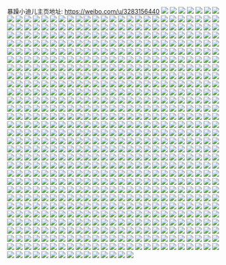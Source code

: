 暴躁小迪儿主页地址: https://weibo.com/u/3283156440 
![](https://wx4.sinaimg.cn/mw2000/c3b0fdd8ly1h9h956cq31j21s02dc4qq.jpg) 
![](https://wx4.sinaimg.cn/mw2000/c3b0fdd8ly1h9h958uzuej21rb2dc7wi.jpg) 
![](https://wx4.sinaimg.cn/mw2000/c3b0fdd8ly1h9h957p7g7j21s02dcqv5.jpg) 
![](https://wx4.sinaimg.cn/mw2000/c3b0fdd8ly1h9h95agfjqj21s02dc1kz.jpg) 
![](https://wx4.sinaimg.cn/mw2000/c3b0fdd8ly1h9ge71z77ij22c0340hdu.jpg) 
![](https://wx4.sinaimg.cn/mw2000/c3b0fdd8ly1h94u8yqf81j20u0140jym.jpg) 
![](https://wx4.sinaimg.cn/mw2000/c3b0fdd8ly1h94u8z8pt4j21400u0n5n.jpg) 
![](https://wx4.sinaimg.cn/mw2000/c3b0fdd8ly1h94u905cz5j21400u0gv1.jpg) 
![](https://wx4.sinaimg.cn/mw2000/c3b0fdd8ly1h8piza3tf9j23402c04qs.jpg) 
![](https://wx4.sinaimg.cn/mw2000/c3b0fdd8ly1h671miysvlj20wi1ycav7.jpg) 
![](https://wx4.sinaimg.cn/mw2000/c3b0fdd8ly1h671mhrdehj20wi1yc0vk.jpg) 
![](https://wx4.sinaimg.cn/mw2000/c3b0fdd8ly1h61qhitw07j23402c0qv5.jpg) 
![](https://wx4.sinaimg.cn/mw2000/c3b0fdd8ly1h2f992gz1uj215z1kw7wh.jpg) 
![](https://wx4.sinaimg.cn/mw2000/c3b0fdd8ly1h2f990p3imj22c01uo000.jpg) 
![](https://wx4.sinaimg.cn/mw2000/c3b0fdd8ly1h2f98wd7xkj22bz35qb2b.jpg) 
![](https://wx4.sinaimg.cn/mw2000/c3b0fdd8ly1h2f997msg0j22c03404qq.jpg) 
![](https://wx4.sinaimg.cn/mw2000/c3b0fdd8ly1h2f99aa1qnj21s02dcb2a.jpg) 
![](https://wx4.sinaimg.cn/mw2000/c3b0fdd8ly1h2f98sa7cbj21s02dc7wi.jpg) 
![](https://wx4.sinaimg.cn/mw2000/c3b0fdd8ly1h25uhliy5xj21be0zk15i.jpg) 
![](https://wx4.sinaimg.cn/mw2000/c3b0fdd8ly1h25uibvw0jj224w0zk7kf.jpg) 
![](https://wx4.sinaimg.cn/mw2000/c3b0fdd8ly1h1vhfyrnlhj20zk1bax04.jpg) 
![](https://wx4.sinaimg.cn/mw2000/c3b0fdd8ly1h1vhfzc5n7j23402dhhdt.jpg) 
![](https://wx4.sinaimg.cn/mw2000/c3b0fdd8ly1h1u6vc50buj2340340qv6.jpg) 
![](https://wx4.sinaimg.cn/mw2000/c3b0fdd8ly1h1u6vexu68j22dc35s1ky.jpg) 
![](https://wx4.sinaimg.cn/mw2000/c3b0fdd8ly1h1u6vd2pkrj22dc35skjl.jpg) 
![](https://wx4.sinaimg.cn/mw2000/c3b0fdd8ly1h1t0fvabsij21a42dchdu.jpg) 
![](https://wx4.sinaimg.cn/mw2000/c3b0fdd8ly1h1t0fwsa08j21a11n7e81.jpg) 
![](https://wx4.sinaimg.cn/mw2000/c3b0fdd8ly1h1rmx39tudj21be0zkwm9.jpg) 
![](https://wx4.sinaimg.cn/mw2000/c3b0fdd8ly1h1js9i6ob8j216o1lo1kx.jpg) 
![](https://wx4.sinaimg.cn/mw2000/c3b0fdd8ly1h1js9hhr3ej22bs2sphdu.jpg) 
![](https://wx4.sinaimg.cn/mw2000/c3b0fdd8ly1h1gecb2fitj21w02iohdt.jpg) 
![](https://wx4.sinaimg.cn/mw2000/c3b0fdd8ly1h1gff3wysmj22c0340qv5.jpg) 
![](https://wx4.sinaimg.cn/mw2000/c3b0fdd8ly1h1gff6xq69j21w02ioe81.jpg) 
![](https://wx4.sinaimg.cn/mw2000/c3b0fdd8ly1h12llt5x60j2340340e86.jpg) 
![](https://wx4.sinaimg.cn/mw2000/c3b0fdd8ly1h12llr24iwj23403404qr.jpg) 
![](https://wx4.sinaimg.cn/mw2000/c3b0fdd8ly1h12llu5agtj2340340e82.jpg) 
![](https://wx4.sinaimg.cn/mw2000/c3b0fdd8ly1h12llpnp2kj22c0340hdt.jpg) 
![](https://wx4.sinaimg.cn/mw2000/c3b0fdd8ly1h12llv847ej22c0340kjl.jpg) 
![](https://wx4.sinaimg.cn/mw2000/c3b0fdd8ly1h12lnh2i2uj22c0340hdt.jpg) 
![](https://wx4.sinaimg.cn/mw2000/c3b0fdd8ly1h0zvfamjp7j20u01hc7f6.jpg) 
![](https://wx4.sinaimg.cn/mw2000/c3b0fdd8ly1h0zvgxb7s2j21hc0onn9u.jpg) 
![](https://wx4.sinaimg.cn/mw2000/c3b0fdd8ly1h0439m6qknj20zj1betfy.jpg) 
![](https://wx4.sinaimg.cn/mw2000/c3b0fdd8ly1h0439iu8pxj21be0zj47c.jpg) 
![](https://wx4.sinaimg.cn/mw2000/c3b0fdd8ly1h0439n37yxj21be0zjth5.jpg) 
![](https://wx4.sinaimg.cn/mw2000/c3b0fdd8ly1gznt5kd8raj21yc0wi4ku.jpg) 
![](https://wx4.sinaimg.cn/mw2000/c3b0fdd8ly1gzcvnxv350j20wi1yc7op.jpg) 
![](https://wx4.sinaimg.cn/mw2000/c3b0fdd8ly1gyxxaei930j21s02dcb29.jpg) 
![](https://wx4.sinaimg.cn/mw2000/c3b0fdd8ly1gyxxaf89rqj21qk29ve81.jpg) 
![](https://wx4.sinaimg.cn/mw2000/c3b0fdd8ly1gyxxadnmt1j21s02bbb29.jpg) 
![](https://wx4.sinaimg.cn/mw2000/c3b0fdd8ly1gyxxafyxq9j21rz2bl4qp.jpg) 
![](https://wx4.sinaimg.cn/mw2000/c3b0fdd8ly1gyupucbsgoj22541g37me.jpg) 
![](https://wx4.sinaimg.cn/mw2000/c3b0fdd8ly1gyupwplgq8j21oq1mnx62.jpg) 
![](https://wx4.sinaimg.cn/mw2000/c3b0fdd8ly1gys4cy4x5uj21o01o07wi.jpg) 
![](https://wx4.sinaimg.cn/mw2000/c3b0fdd8ly1gys4cvoijpj21zn1zn1ky.jpg) 
![](https://wx4.sinaimg.cn/mw2000/c3b0fdd8ly1gys2ufd771j23402c0npe.jpg) 
![](https://wx4.sinaimg.cn/mw2000/c3b0fdd8ly1gy699s7hssj21s02dcu0x.jpg) 
![](https://wx4.sinaimg.cn/mw2000/c3b0fdd8ly1gy699kk4tzj216o1kw4qp.jpg) 
![](https://wx4.sinaimg.cn/mw2000/c3b0fdd8ly1gy699w3zh6j21s02dcu0x.jpg) 
![](https://wx4.sinaimg.cn/mw2000/c3b0fdd8ly1gy699m5508j21s02dcnpf.jpg) 
![](https://wx4.sinaimg.cn/mw2000/c3b0fdd8ly1gy699oxczwj21s02dcnpd.jpg) 
![](https://wx4.sinaimg.cn/mw2000/c3b0fdd8ly1gy699nj5zqj21rz2crkjm.jpg) 
![](https://wx4.sinaimg.cn/mw2000/c3b0fdd8ly1gy699r21bbj21s02dcnpe.jpg) 
![](https://wx4.sinaimg.cn/mw2000/c3b0fdd8ly1gxpbl8w4yoj2340340x6t.jpg) 
![](https://wx4.sinaimg.cn/mw2000/c3b0fdd8ly1gxpbln2qllj2340340x6s.jpg) 
![](https://wx4.sinaimg.cn/mw2000/c3b0fdd8ly1gxpblg6jykj22c0340npj.jpg) 
![](https://wx4.sinaimg.cn/mw2000/c3b0fdd8ly1gxpbs18cvqj2340340nph.jpg) 
![](https://wx4.sinaimg.cn/mw2000/c3b0fdd8ly1gxpbnxkhp0j2340340kjn.jpg) 
![](https://wx4.sinaimg.cn/mw2000/c3b0fdd8ly1gxk8iobl2uj23403407wk.jpg) 
![](https://wx4.sinaimg.cn/mw2000/c3b0fdd8ly1gxd71uz6f3j23402c0b2a.jpg) 
![](https://wx4.sinaimg.cn/mw2000/c3b0fdd8ly1gxd72cphfsj22c0340u0z.jpg) 
![](https://wx4.sinaimg.cn/mw2000/c3b0fdd8ly1gxd71o6fqwj22c03407wi.jpg) 
![](https://wx4.sinaimg.cn/mw2000/c3b0fdd8ly1gx5c61aqnpj23402c0hdu.jpg) 
![](https://wx4.sinaimg.cn/mw2000/c3b0fdd8ly1gx1y8pozb3j23402c0u0x.jpg) 
![](https://wx4.sinaimg.cn/mw2000/c3b0fdd8ly1gx1y8vclktj23402c0qv7.jpg) 
![](https://wx4.sinaimg.cn/mw2000/c3b0fdd8ly1gx1y8xmfrxj23402c01kz.jpg) 
![](https://wx4.sinaimg.cn/mw2000/c3b0fdd8ly1gwpd9rwf66j22c0340x6p.jpg) 
![](https://wx4.sinaimg.cn/mw2000/c3b0fdd8ly1gwpd9tp52hj22c0340hdu.jpg) 
![](https://wx4.sinaimg.cn/mw2000/c3b0fdd8ly1gwpd9vxwhpj23402c0e82.jpg) 
![](https://wx4.sinaimg.cn/mw2000/c3b0fdd8ly1gwhczf5wfuj23402c07wj.jpg) 
![](https://wx4.sinaimg.cn/mw2000/c3b0fdd8ly1gwb6f6guxuj22c0340e82.jpg) 
![](https://wx4.sinaimg.cn/mw2000/c3b0fdd8ly1gwb6f8ik7hj22c0340u0y.jpg) 
![](https://wx4.sinaimg.cn/mw2000/c3b0fdd8ly1gwb6f9uurgj22c0340npe.jpg) 
![](https://wx4.sinaimg.cn/mw2000/c3b0fdd8ly1gw2z6ws8v5j20wi1yc4qp.jpg) 
![](https://wx4.sinaimg.cn/mw2000/c3b0fdd8ly1gw2bjvj2xaj20wi1yctmb.jpg) 
![](https://wx4.sinaimg.cn/mw2000/c3b0fdd8ly1gw2bjwjrauj20wi1yck4h.jpg) 
![](https://wx4.sinaimg.cn/mw2000/c3b0fdd8ly1gvrxi6vbnmj2340340npk.jpg) 
![](https://wx4.sinaimg.cn/mw2000/c3b0fdd8ly1gvrxiie2kkj23402c0x6s.jpg) 
![](https://wx4.sinaimg.cn/mw2000/c3b0fdd8ly1gvrxhvq676j23402c0x6p.jpg) 
![](https://wx4.sinaimg.cn/mw2000/c3b0fdd8ly1gvrxi9hkxvj22b92b9npe.jpg) 
![](https://wx4.sinaimg.cn/mw2000/c3b0fdd8ly1gvrxic5evej22b92b9qv6.jpg) 
![](https://wx4.sinaimg.cn/mw2000/003AbMY8ly1gvagr9w5m7j63402c0e8702.jpg) 
![](https://wx4.sinaimg.cn/mw2000/003AbMY8ly1gvagpo2wt1j63403407wj02.jpg) 
![](https://wx4.sinaimg.cn/mw2000/003AbMY8ly1guufgiwsqcj62dc35sb2c02.jpg) 
![](https://wx4.sinaimg.cn/mw2000/003AbMY8ly1guufhcv0ncj6340340b2c02.jpg) 
![](https://wx4.sinaimg.cn/mw2000/003AbMY8ly1guufgsddkuj6340340npg02.jpg) 
![](https://wx4.sinaimg.cn/mw2000/003AbMY8ly1guczh7e5nfj63423404qr02.jpg) 
![](https://wx4.sinaimg.cn/mw2000/003AbMY8ly1gtxvqehnn4j635s1gwtxz02.jpg) 
![](https://wx4.sinaimg.cn/mw2000/003AbMY8ly1gtxvqh023dj62801o0e8102.jpg) 
![](https://wx4.sinaimg.cn/mw2000/003AbMY8ly1gtxvqfmdv8j61gw35sb2502.jpg) 
![](https://wx4.sinaimg.cn/mw2000/003AbMY8ly1gtxvqjm7soj63402c0npe02.jpg) 
![](https://wx4.sinaimg.cn/mw2000/003AbMY8ly1gtxvqi00zrj62801o0kfl02.jpg) 
![](https://wx4.sinaimg.cn/mw2000/003AbMY8ly1gtxvqm4at1j63402c0u0y02.jpg) 
![](https://wx4.sinaimg.cn/mw2000/003AbMY8ly1gtug9lv61uj63402c0u0z02.jpg) 
![](https://wx4.sinaimg.cn/mw2000/003AbMY8ly1gtug9p8xf0j62c0340qv702.jpg) 
![](https://wx4.sinaimg.cn/mw2000/003AbMY8ly1gtug9ih4u9j63402c0b2b02.jpg) 
![](https://wx4.sinaimg.cn/mw2000/003AbMY8ly1gtly9cfc1jj62me1ysu0x02.jpg) 
![](https://wx4.sinaimg.cn/mw2000/003AbMY8ly1gtly9b0klej60j60y37db02.jpg) 
![](https://wx4.sinaimg.cn/mw2000/003AbMY8ly1gtlyauv9szj63402c0x6q02.jpg) 
![](https://wx4.sinaimg.cn/mw2000/c3b0fdd8ly1gtiupd30t7j23402c01ky.jpg) 
![](https://wx4.sinaimg.cn/mw2000/c3b0fdd8ly1gtiupb6mp9j23402c0x6p.jpg) 
![](https://wx4.sinaimg.cn/mw2000/c3b0fdd8ly1gtiupezta1j22c03401ky.jpg) 
![](https://wx4.sinaimg.cn/mw2000/c3b0fdd8ly1gtgbmhq2ycj22c0340hdt.jpg) 
![](https://wx4.sinaimg.cn/mw2000/c3b0fdd8ly1gt8ip43emaj22c0340u0x.jpg) 
![](https://wx4.sinaimg.cn/mw2000/c3b0fdd8ly1gt8ip1wr3kj23402c0x6q.jpg) 
![](https://wx4.sinaimg.cn/mw2000/c3b0fdd8ly1gstm62ss04j22c0340kjn.jpg) 
![](https://wx4.sinaimg.cn/mw2000/c3b0fdd8ly1gstm5wf7zmj22c0340e81.jpg) 
![](https://wx4.sinaimg.cn/mw2000/c3b0fdd8ly1gsoud3xzyfj222n3404qt.jpg) 
![](https://wx4.sinaimg.cn/mw2000/c3b0fdd8ly1gsoudcqxy8j22c0340qv8.jpg) 
![](https://wx4.sinaimg.cn/mw2000/c3b0fdd8ly1gsoucrqqq4j2340340kjm.jpg) 
![](https://wx4.sinaimg.cn/mw2000/c3b0fdd8ly1gsoudhsa2kj22av340e82.jpg) 
![](https://wx4.sinaimg.cn/mw2000/c3b0fdd8ly1gsoudm4zhcj22c0340qv7.jpg) 
![](https://wx4.sinaimg.cn/mw2000/c3b0fdd8ly1gsk6kwh63oj22c0340b2a.jpg) 
![](https://wx4.sinaimg.cn/mw2000/c3b0fdd8ly1gsk6l2oofvj23402c01ky.jpg) 
![](https://wx4.sinaimg.cn/mw2000/c3b0fdd8ly1gsjw2zzj9rj23402c0u0y.jpg) 
![](https://wx4.sinaimg.cn/mw2000/c3b0fdd8ly1gsjw6g4vy1j23403404qq.jpg) 
![](https://wx4.sinaimg.cn/mw2000/003AbMY8ly1gs7hpkbylkj63402c01kx02.jpg) 
![](https://wx4.sinaimg.cn/mw2000/c3b0fdd8ly1gs7hpmct1zj23402c0kjl.jpg) 
![](https://wx4.sinaimg.cn/mw2000/c3b0fdd8ly1grz5gjnd80j23402c04qp.jpg) 
![](https://wx4.sinaimg.cn/mw2000/c3b0fdd8ly1grz5gqxbb4j23402c07wh.jpg) 
![](https://wx4.sinaimg.cn/mw2000/003AbMY8ly1grz5ftrvrlj63402c0npd02.jpg) 
![](https://wx4.sinaimg.cn/mw2000/c3b0fdd8ly1grz5gwr3rzj23402c0e82.jpg) 
![](https://wx4.sinaimg.cn/mw2000/c3b0fdd8ly1grz5hfhoczj23402c04qp.jpg) 
![](https://wx4.sinaimg.cn/mw2000/c3b0fdd8ly1grogt7khcij20wi1yc1kx.jpg) 
![](https://wx4.sinaimg.cn/mw2000/c3b0fdd8ly1grk3ahdx64j23402c04qp.jpg) 
![](https://wx4.sinaimg.cn/mw2000/c3b0fdd8ly1grj26quta3j22801o0e84.jpg) 
![](https://wx4.sinaimg.cn/mw2000/c3b0fdd8ly1grj26vh1aqj231g2a31ky.jpg) 
![](https://wx4.sinaimg.cn/mw2000/c3b0fdd8ly1grj26tw0epj22801o0hdw.jpg) 
![](https://wx4.sinaimg.cn/mw2000/c3b0fdd8ly1grj26sis3uj22801o0b2c.jpg) 
![](https://wx4.sinaimg.cn/mw2000/c3b0fdd8ly1grj26ul3dqj21400u01kx.jpg) 
![](https://wx4.sinaimg.cn/mw2000/c3b0fdd8ly1grj26xhq8ej22801o04qp.jpg) 
![](https://wx4.sinaimg.cn/mw2000/c3b0fdd8ly1grgfgoo4z7j22c03407wi.jpg) 
![](https://wx4.sinaimg.cn/mw2000/c3b0fdd8ly1grgfgt6vssj21o0280dz5.jpg) 
![](https://wx4.sinaimg.cn/mw2000/c3b0fdd8ly1gr8mtrf8i8j20wi1ycnpd.jpg) 
![](https://wx4.sinaimg.cn/mw2000/c3b0fdd8ly1gr8mtspybej20wi1yc1ky.jpg) 
![](https://wx4.sinaimg.cn/mw2000/c3b0fdd8ly1gr8mfd7869j20wi1ychdn.jpg) 
![](https://wx4.sinaimg.cn/mw2000/c3b0fdd8ly1gr8mfe27h3j20wi1ycb29.jpg) 
![](https://wx4.sinaimg.cn/mw2000/c3b0fdd8ly1gr1o25q2lbj23402c01kx.jpg) 
![](https://wx4.sinaimg.cn/mw2000/c3b0fdd8ly1gr1o2hohpfj23402c0khx.jpg) 
![](https://wx4.sinaimg.cn/mw2000/c3b0fdd8ly1gqtv9g9fo7j23402c0e83.jpg) 
![](https://wx4.sinaimg.cn/mw2000/c3b0fdd8ly1gqsknugojyj20wi1yckjl.jpg) 
![](https://wx4.sinaimg.cn/mw2000/c3b0fdd8ly1gqsknwjfa7j20wi1ychdt.jpg) 
![](https://wx4.sinaimg.cn/mw2000/c3b0fdd8ly1gqrh1grya8j22c0340x6u.jpg) 
![](https://wx4.sinaimg.cn/mw2000/c3b0fdd8ly1gqrh1i61hwj22c03407wi.jpg) 
![](https://wx4.sinaimg.cn/mw2000/c3b0fdd8ly1gqrh1eaxsfj22c0340x6u.jpg) 
![](https://wx4.sinaimg.cn/mw2000/c3b0fdd8ly1gqqygmfrydj22c0340kjn.jpg) 
![](https://wx4.sinaimg.cn/mw2000/c3b0fdd8ly1gqqygjfiyzj22c03404qr.jpg) 
![](https://wx4.sinaimg.cn/mw2000/c3b0fdd8ly1gqp367w9tsj20tz0aawga.jpg) 
![](https://wx4.sinaimg.cn/mw2000/c3b0fdd8ly1gqp36a2bdij233v2bwkjm.jpg) 
![](https://wx4.sinaimg.cn/mw2000/c3b0fdd8ly1gqkisrwudrj233z2bz7wi.jpg) 
![](https://wx4.sinaimg.cn/mw2000/c3b0fdd8ly1gqkiswleu1j22c0340b2b.jpg) 
![](https://wx4.sinaimg.cn/mw2000/c3b0fdd8ly1gqkisydvtij21o0280e81.jpg) 
![](https://wx4.sinaimg.cn/mw2000/c3b0fdd8ly1gqeksgbv8fj23402c07wh.jpg) 
![](https://wx4.sinaimg.cn/mw2000/c3b0fdd8ly1gq33jegrifj22c03407wi.jpg) 
![](https://wx4.sinaimg.cn/mw2000/c3b0fdd8ly1gpyk08muhdj22c0340u0x.jpg) 
![](https://wx4.sinaimg.cn/mw2000/c3b0fdd8ly1gpyjzs0q2lj22c0340hdz.jpg) 
![](https://wx4.sinaimg.cn/mw2000/c3b0fdd8ly1gpyk04vk71j22c0340u14.jpg) 
![](https://wx4.sinaimg.cn/mw2000/c3b0fdd8ly1gpyk0qlqq3j23402c0npe.jpg) 
![](https://wx4.sinaimg.cn/mw2000/c3b0fdd8ly1gpyk0kkvqej22c0340hdu.jpg) 
![](https://wx4.sinaimg.cn/mw2000/c3b0fdd8ly1gpyk0e8mn6j23402c0u0y.jpg) 
![](https://wx4.sinaimg.cn/mw2000/c3b0fdd8ly1gpyjzhywpjj22c0340he0.jpg) 
![](https://wx4.sinaimg.cn/mw2000/c3b0fdd8ly1gpyk0vdzjoj22c0340x6p.jpg) 
![](https://wx4.sinaimg.cn/mw2000/c3b0fdd8ly1gpmx7zh8dqj23402c0x6q.jpg) 
![](https://wx4.sinaimg.cn/mw2000/c3b0fdd8ly1gpmx82pkxmj22c03404qr.jpg) 
![](https://wx4.sinaimg.cn/mw2000/c3b0fdd8ly1gpmx83mb6qj23402c07wh.jpg) 
![](https://wx4.sinaimg.cn/mw2000/c3b0fdd8ly1gpmx85ekwcj23402c0b29.jpg) 
![](https://wx4.sinaimg.cn/mw2000/c3b0fdd8ly1gpmx87vuwrj22c0340x6q.jpg) 
![](https://wx4.sinaimg.cn/mw2000/c3b0fdd8ly1gp6toa3tx4j23402c0npe.jpg) 
![](https://wx4.sinaimg.cn/mw2000/c3b0fdd8ly1gp6to3dh5wj23402c07wh.jpg) 
![](https://wx4.sinaimg.cn/mw2000/c3b0fdd8ly1gp6to6hnc1j23402c0e81.jpg) 
![](https://wx4.sinaimg.cn/mw2000/c3b0fdd8ly1gp6to7syumj23402c0ng5.jpg) 
![](https://wx4.sinaimg.cn/mw2000/c3b0fdd8ly1goyjob5h93j23402c0qv5.jpg) 
![](https://wx4.sinaimg.cn/mw2000/c3b0fdd8ly1goshqlrpwvj22c0340e83.jpg) 
![](https://wx4.sinaimg.cn/mw2000/c3b0fdd8ly1gokw21qgefj20wi1ycu0x.jpg) 
![](https://wx4.sinaimg.cn/mw2000/c3b0fdd8ly1goin86v3eej23342bcqv6.jpg) 
![](https://wx4.sinaimg.cn/mw2000/c3b0fdd8ly1goh6fdm6byj23342bcqv6.jpg) 
![](https://wx4.sinaimg.cn/mw2000/c3b0fdd8ly1goemf3u58rj23342fknpf.jpg) 
![](https://wx4.sinaimg.cn/mw2000/c3b0fdd8ly1goemfg31e7j23342bchdv.jpg) 
![](https://wx4.sinaimg.cn/mw2000/c3b0fdd8ly1goemfvj0vfj22bc334e84.jpg) 
![](https://wx4.sinaimg.cn/mw2000/c3b0fdd8ly1goemggjshgj23342bc4qr.jpg) 
![](https://wx4.sinaimg.cn/mw2000/c3b0fdd8ly1gocp4caq4ij22io1w0qv7.jpg) 
![](https://wx4.sinaimg.cn/mw2000/c3b0fdd8ly1gocp4pdf3sj22io1w0npf.jpg) 
![](https://wx4.sinaimg.cn/mw2000/c3b0fdd8ly1go17kmeg2rj22bc334kjm.jpg) 
![](https://wx4.sinaimg.cn/mw2000/c3b0fdd8ly1gnu83w8vz7j20u01t0n59.jpg) 
![](https://wx4.sinaimg.cn/mw2000/c3b0fdd8ly1gnu83xouv0j20u01t0qc0.jpg) 
![](https://wx4.sinaimg.cn/mw2000/c3b0fdd8ly1gntxvw75zvj20u01t0k3o.jpg) 
![](https://wx4.sinaimg.cn/mw2000/c3b0fdd8ly1gnqnmsjt09j23342bc7wk.jpg) 
![](https://wx4.sinaimg.cn/mw2000/c3b0fdd8ly1gnqnn5qfk6j22bc334npf.jpg) 
![](https://wx4.sinaimg.cn/mw2000/c3b0fdd8ly1gnqnnee73nj23342bce82.jpg) 
![](https://wx4.sinaimg.cn/mw2000/c3b0fdd8ly1gnnazrjyi9j22bb33uu10.jpg) 
![](https://wx4.sinaimg.cn/mw2000/c3b0fdd8ly1gnnaz9sxmcj21ei334npe.jpg) 
![](https://wx4.sinaimg.cn/mw2000/c3b0fdd8ly1gnnb02pyewj216o1lmqv5.jpg) 
![](https://wx4.sinaimg.cn/mw2000/c3b0fdd8ly1gnnb0kzkq5j26hs2gg7wl.jpg) 
![](https://wx4.sinaimg.cn/mw2000/c3b0fdd8ly1gnnazvui85j21400u01kx.jpg) 
![](https://wx4.sinaimg.cn/mw2000/c3b0fdd8ly1gnnb0uz17oj23342bcnpe.jpg) 
![](https://wx4.sinaimg.cn/mw2000/c3b0fdd8ly1gnlm7n7un4j20u01t0k1v.jpg) 
![](https://wx4.sinaimg.cn/mw2000/c3b0fdd8ly1gnjco9uca7j22io1w0e83.jpg) 
![](https://wx4.sinaimg.cn/mw2000/c3b0fdd8ly1gnjcoae1szj22c02c0qv5.jpg) 
![](https://wx4.sinaimg.cn/mw2000/c3b0fdd8ly1gnjcob5gefj22io1w0x6q.jpg) 
![](https://wx4.sinaimg.cn/mw2000/c3b0fdd8ly1gn1z466xtqj22bc3347wi.jpg) 
![](https://wx4.sinaimg.cn/mw2000/c3b0fdd8ly1gn1z4gd62qj23342bcqv6.jpg) 
![](https://wx4.sinaimg.cn/mw2000/c3b0fdd8ly1gn0brp0l2ij21400u01kx.jpg) 
![](https://wx4.sinaimg.cn/mw2000/c3b0fdd8ly1gn0brps28kj21400u07qd.jpg) 
![](https://wx4.sinaimg.cn/mw2000/c3b0fdd8ly1gn0brqn4p4j23342bcx6p.jpg) 
![](https://wx4.sinaimg.cn/mw2000/c3b0fdd8ly1gn0brz9lfqj23342bcqv5.jpg) 
![](https://wx4.sinaimg.cn/mw2000/c3b0fdd8ly1gmqzkzf3zqj22bc1jknpf.jpg) 
![](https://wx4.sinaimg.cn/mw2000/c3b0fdd8ly1gmqzl1vx1zj20gg1dw7jv.jpg) 
![](https://wx4.sinaimg.cn/mw2000/c3b0fdd8ly1gmoa9todbzj22bc3347wj.jpg) 
![](https://wx4.sinaimg.cn/mw2000/c3b0fdd8ly1gmecponktrj20u0140gt7.jpg) 
![](https://wx4.sinaimg.cn/mw2000/c3b0fdd8ly1gmecpq7q0lj20u010c7ab.jpg) 
![](https://wx4.sinaimg.cn/mw2000/c3b0fdd8ly1gmecprzy89j20qh0npdmj.jpg) 
![](https://wx4.sinaimg.cn/mw2000/c3b0fdd8ly1gme6su06abj23342bcb2a.jpg) 
![](https://wx4.sinaimg.cn/mw2000/c3b0fdd8ly1gm8i5t0equj21400qoe0m.jpg) 
![](https://wx4.sinaimg.cn/mw2000/c3b0fdd8ly1gm8i64fj3kj23342bce82.jpg) 
![](https://wx4.sinaimg.cn/mw2000/c3b0fdd8ly1gm7i6lmgelj20yi22ok4o.jpg) 
![](https://wx4.sinaimg.cn/mw2000/c3b0fdd8ly1glvt4v972wj21mc1mcqv5.jpg) 
![](https://wx4.sinaimg.cn/mw2000/c3b0fdd8ly1glpzfo8i46j20u01t04qp.jpg) 
![](https://wx4.sinaimg.cn/mw2000/c3b0fdd8ly1glpzfrs974j21jk2bckjl.jpg) 
![](https://wx4.sinaimg.cn/mw2000/c3b0fdd8ly1gkxokf3jfaj20n00yktdz.jpg) 
![](https://wx4.sinaimg.cn/mw2000/c3b0fdd8ly1gkqwsa5n9kj20u01t0435.jpg) 
![](https://wx4.sinaimg.cn/mw2000/c3b0fdd8ly1gkjt8g214ej20u01t0qdt.jpg) 
![](https://wx4.sinaimg.cn/mw2000/c3b0fdd8ly1gjh1kdxcn5j21ru2io7wi.jpg) 
![](https://wx4.sinaimg.cn/mw2000/c3b0fdd8ly1gjh1kgtpu2j21400u07p3.jpg) 
![](https://wx4.sinaimg.cn/mw2000/c3b0fdd8ly1gjh1k5wq6dj21vg2io4qq.jpg) 
![](https://wx4.sinaimg.cn/mw2000/c3b0fdd8ly1gjfnpzbl5nj20u00u07j0.jpg) 
![](https://wx4.sinaimg.cn/mw2000/c3b0fdd8ly1gjfnqpprguj22io1w0qv5.jpg) 
![](https://wx4.sinaimg.cn/mw2000/c3b0fdd8ly1gjfnq3jxtoj20u00u0qie.jpg) 
![](https://wx4.sinaimg.cn/mw2000/c3b0fdd8ly1gjdmywwozmj20u01t0jvl.jpg) 
![](https://wx4.sinaimg.cn/mw2000/c3b0fdd8ly1giy3ccd5jxj22io1w0npd.jpg) 
![](https://wx4.sinaimg.cn/mw2000/c3b0fdd8ly1gimjy25keqj23342bckjm.jpg) 
![](https://wx4.sinaimg.cn/mw2000/c3b0fdd8ly1gii9aj02q8j20u00mijvf.jpg) 
![](https://wx4.sinaimg.cn/mw2000/c3b0fdd8ly1gii9ajqaqpj20m80tmgoi.jpg) 
![](https://wx4.sinaimg.cn/mw2000/c3b0fdd8ly1ghemr50wrnj21400u01kx.jpg) 
![](https://wx4.sinaimg.cn/mw2000/c3b0fdd8ly1ggv88v78u5j21w02iokjp.jpg) 
![](https://wx4.sinaimg.cn/mw2000/c3b0fdd8ly1ggv89f1wzjj22dc1s0qv9.jpg) 
![](https://wx4.sinaimg.cn/mw2000/c3b0fdd8ly1ggv89sb3eaj21w02ioqv7.jpg) 
![](https://wx4.sinaimg.cn/mw2000/c3b0fdd8ly1ggpfevwzeyj21mc1mc4qq.jpg) 
![](https://wx4.sinaimg.cn/mw2000/c3b0fdd8ly1ggpff1w5ppj20u00u0tbn.jpg) 
![](https://wx4.sinaimg.cn/mw2000/c3b0fdd8ly1ggpff0khzwj21zs291b29.jpg) 
![](https://wx4.sinaimg.cn/mw2000/c3b0fdd8ly1ggpff3gj7pj20u00u0adh.jpg) 
![](https://wx4.sinaimg.cn/mw2000/c3b0fdd8ly1ggpff2i17ej20tw0twmzb.jpg) 
![](https://wx4.sinaimg.cn/mw2000/c3b0fdd8ly1ggpffc6l1fj20u00u041y.jpg) 
![](https://wx4.sinaimg.cn/mw2000/c3b0fdd8ly1gghgpm4xcej218g18gdnz.jpg) 
![](https://wx4.sinaimg.cn/mw2000/c3b0fdd8ly1gghgqm7hzkj21hc1hcgrz.jpg) 
![](https://wx4.sinaimg.cn/mw2000/c3b0fdd8ly1gghgs4umjfj20hs0npgnn.jpg) 
![](https://wx4.sinaimg.cn/mw2000/c3b0fdd8ly1gfptepqft2j21mc1mcnpe.jpg) 
![](https://wx4.sinaimg.cn/mw2000/c3b0fdd8ly1gfpteu59pvj22io1w07wh.jpg) 
![](https://wx4.sinaimg.cn/mw2000/c3b0fdd8ly1gfk6swnbppj21400v415v.jpg) 
![](https://wx4.sinaimg.cn/mw2000/c3b0fdd8ly1gfk6t0psczj21400u0wmb.jpg) 
![](https://wx4.sinaimg.cn/mw2000/c3b0fdd8ly1gfk6sx9f71j21400u0djg.jpg) 
![](https://wx4.sinaimg.cn/mw2000/c3b0fdd8ly1gfit8gz5wlj22c02c0hdx.jpg) 
![](https://wx4.sinaimg.cn/mw2000/c3b0fdd8ly1gfisbzzkbdj22c02c0e81.jpg) 
![](https://wx4.sinaimg.cn/mw2000/c3b0fdd8ly1gfit7qscwmj22c02c0hdt.jpg) 
![](https://wx4.sinaimg.cn/mw2000/c3b0fdd8ly1gfis7qxbvmj22bc340npj.jpg) 
![](https://wx4.sinaimg.cn/mw2000/c3b0fdd8ly1gfispj8gyij23402c0b2c.jpg) 
![](https://wx4.sinaimg.cn/mw2000/c3b0fdd8ly1gfisq0cdelj22b2340u10.jpg) 
![](https://wx4.sinaimg.cn/mw2000/c3b0fdd8ly1gfis86d4e1j22c03401l0.jpg) 
![](https://wx4.sinaimg.cn/mw2000/c3b0fdd8ly1gfit4upwgjj20u0140jv5.jpg) 
![](https://wx4.sinaimg.cn/mw2000/c3b0fdd8ly1gfit4w1f6dj20u011macw.jpg) 
![](https://wx4.sinaimg.cn/mw2000/c3b0fdd8ly1gf8b48d2emj21400u0khe.jpg) 
![](https://wx4.sinaimg.cn/mw2000/c3b0fdd8ly1gf8b4cekmtj21400u01kx.jpg) 
![](https://wx4.sinaimg.cn/mw2000/c3b0fdd8ly1gf8b4vjg2ej21400u0e6h.jpg) 
![](https://wx4.sinaimg.cn/mw2000/c3b0fdd8ly1gf8b52hesoj20j10pejus.jpg) 
![](https://wx4.sinaimg.cn/mw2000/c3b0fdd8ly1gefi1zf3y8j21o0190u0x.jpg) 
![](https://wx4.sinaimg.cn/mw2000/c3b0fdd8ly1gefi29qxyrj21o0190x6q.jpg) 
![](https://wx4.sinaimg.cn/mw2000/c3b0fdd8ly1gefi2mcc9bj21o0190kjn.jpg) 
![](https://wx4.sinaimg.cn/mw2000/c3b0fdd8ly1gefi16jpglj21hc0u07iu.jpg) 
![](https://wx4.sinaimg.cn/mw2000/c3b0fdd8ly1gefi2v986ej21o0190e82.jpg) 
![](https://wx4.sinaimg.cn/mw2000/c3b0fdd8ly1gefi35m34tj21901o0npe.jpg) 
![](https://wx4.sinaimg.cn/mw2000/c3b0fdd8ly1gefi1e7d35j21o01901ky.jpg) 
![](https://wx4.sinaimg.cn/mw2000/c3b0fdd8ly1gefi1q7xmcj21o0190e83.jpg) 
![](https://wx4.sinaimg.cn/mw2000/c3b0fdd8ly1gefi3c620ij22io1w0qv5.jpg) 
![](https://wx4.sinaimg.cn/mw2000/c3b0fdd8ly1gee9558950j21400u0ab7.jpg) 
![](https://wx4.sinaimg.cn/mw2000/c3b0fdd8ly1gee9576xagj20u0140ag9.jpg) 
![](https://wx4.sinaimg.cn/mw2000/c3b0fdd8ly1gee99gfyegj22o02o0u0x.jpg) 
![](https://wx4.sinaimg.cn/mw2000/c3b0fdd8ly1gee9a1x77tj21400u0adx.jpg) 
![](https://wx4.sinaimg.cn/mw2000/c3b0fdd8ly1gee9568953j20u00u0q8c.jpg) 
![](https://wx4.sinaimg.cn/mw2000/c3b0fdd8ly1gee95f7tg4j20u0154wjs.jpg) 
![](https://wx4.sinaimg.cn/mw2000/c3b0fdd8ly1gee95b8brwj21400u01kx.jpg) 
![](https://wx4.sinaimg.cn/mw2000/c3b0fdd8ly1gee98urto7j20tp113qkh.jpg) 
![](https://wx4.sinaimg.cn/mw2000/c3b0fdd8ly1gee95ec0pej21400u0wyg.jpg) 
![](https://wx4.sinaimg.cn/mw2000/c3b0fdd8ly1gedd5i8yzvj21400u0q6j.jpg) 
![](https://wx4.sinaimg.cn/mw2000/c3b0fdd8ly1gedd5k6ycyj20u0140gpv.jpg) 
![](https://wx4.sinaimg.cn/mw2000/c3b0fdd8ly1gedd5j8fv6j20u0140djz.jpg) 
![](https://wx4.sinaimg.cn/mw2000/c3b0fdd8ly1gdz7k237lhj20u01t0dio.jpg) 
![](https://wx4.sinaimg.cn/mw2000/c3b0fdd8ly1gdz7k2ypy0j20u01t078j.jpg) 
![](https://wx4.sinaimg.cn/mw2000/c3b0fdd8ly1gdz7k4jjewj20u01t0gpb.jpg) 
![](https://wx4.sinaimg.cn/mw2000/c3b0fdd8ly1gdy3v9385oj20u00u0abk.jpg) 
![](https://wx4.sinaimg.cn/mw2000/c3b0fdd8ly1gdy3vbk0tcj21400u0dm5.jpg) 
![](https://wx4.sinaimg.cn/mw2000/c3b0fdd8ly1gdy3vdl138j20u00u03zz.jpg) 
![](https://wx4.sinaimg.cn/mw2000/c3b0fdd8ly1gdy3va373jj20u01400wq.jpg) 
![](https://wx4.sinaimg.cn/mw2000/c3b0fdd8ly1gdy3vcxa95j21400u0wlx.jpg) 
![](https://wx4.sinaimg.cn/mw2000/c3b0fdd8ly1gdqo8yneitj21400u0q7i.jpg) 
![](https://wx4.sinaimg.cn/mw2000/c3b0fdd8ly1gdqo8zql0fj20u0140wh6.jpg) 
![](https://wx4.sinaimg.cn/mw2000/c3b0fdd8ly1gdgutuzbiyj21400u0jy9.jpg) 
![](https://wx4.sinaimg.cn/mw2000/c3b0fdd8ly1gd6bn0b9xoj23342bcx6q.jpg) 
![](https://wx4.sinaimg.cn/mw2000/c3b0fdd8ly1gd6bnc2xmcj24mo668qv7.jpg) 
![](https://wx4.sinaimg.cn/mw2000/c3b0fdd8ly1gd6bn7ti3zj21400u0x1q.jpg) 
![](https://wx4.sinaimg.cn/mw2000/c3b0fdd8ly1gct9wppikrj21400u0gr9.jpg) 
![](https://wx4.sinaimg.cn/mw2000/c3b0fdd8ly1gct9yvjikbj21400u0jvz.jpg) 
![](https://wx4.sinaimg.cn/mw2000/c3b0fdd8ly1gct9wr1ynjj21400u042f.jpg) 
![](https://wx4.sinaimg.cn/mw2000/c3b0fdd8ly1gclj37o75qj21mc25s7wj.jpg) 
![](https://wx4.sinaimg.cn/mw2000/c3b0fdd8ly1gcj4iz95tij21mc1mckjl.jpg) 
![](https://wx4.sinaimg.cn/mw2000/c3b0fdd8ly1gcj4iydsnqj21mc1mcu0x.jpg) 
![](https://wx4.sinaimg.cn/mw2000/c3b0fdd8ly1gcj4j065k4j225s1mce82.jpg) 
![](https://wx4.sinaimg.cn/mw2000/c3b0fdd8ly1gcj4j1gfqyj20u0190tir.jpg) 
![](https://wx4.sinaimg.cn/mw2000/c3b0fdd8ly1gcj4j0rckqj20u0140h9n.jpg) 
![](https://wx4.sinaimg.cn/mw2000/c3b0fdd8ly1gcj4jjvo2hj23342bc1kz.jpg) 
![](https://wx4.sinaimg.cn/mw2000/c3b0fdd8ly1gceau5u5duj20u01t0tk3.jpg) 
![](https://wx4.sinaimg.cn/mw2000/c3b0fdd8ly1gc6at79td9j21400u0n3z.jpg) 
![](https://wx4.sinaimg.cn/mw2000/c3b0fdd8ly1gc6asmzflxj21400u0q9g.jpg) 
![](https://wx4.sinaimg.cn/mw2000/c3b0fdd8ly1gc6au2oij5j21400u0dm1.jpg) 
![](https://wx4.sinaimg.cn/mw2000/c3b0fdd8ly1gc5iwcb8ldj20u01t0q7n.jpg) 
![](https://wx4.sinaimg.cn/mw2000/c3b0fdd8ly1gc1mqqcz8vj20u00u0gqh.jpg) 
![](https://wx4.sinaimg.cn/mw2000/c3b0fdd8ly1gc1mqpggukj20u00u00y7.jpg) 
![](https://wx4.sinaimg.cn/mw2000/c3b0fdd8ly1gc1mqsmxf9j20u00u0dlw.jpg) 
![](https://wx4.sinaimg.cn/mw2000/c3b0fdd8ly1gc1mqr7qiij20u00u0gp5.jpg) 
![](https://wx4.sinaimg.cn/mw2000/c3b0fdd8ly1gc1mqt3d3vj20g20g2t9c.jpg) 
![](https://wx4.sinaimg.cn/mw2000/c3b0fdd8ly1gc1n0kzo7aj20u0140dnf.jpg) 
![](https://wx4.sinaimg.cn/mw2000/c3b0fdd8ly1gble8jpxflj21400u043e.jpg) 
![](https://wx4.sinaimg.cn/mw2000/c3b0fdd8ly1gblebw295aj21400u0wk8.jpg) 
![](https://wx4.sinaimg.cn/mw2000/c3b0fdd8ly1gblecj3yruj21400u0gse.jpg) 
![](https://wx4.sinaimg.cn/mw2000/c3b0fdd8ly1gbkmp193n2j21t00u0juc.jpg) 
![](https://wx4.sinaimg.cn/mw2000/c3b0fdd8ly1gbkmp22ce7j21t00u0jv0.jpg) 
![](https://wx4.sinaimg.cn/mw2000/c3b0fdd8ly1gbkmp2lpv6j21t00u00uo.jpg) 
![](https://wx4.sinaimg.cn/mw2000/c3b0fdd8ly1gbibx3uwvcj23342bc7wi.jpg) 
![](https://wx4.sinaimg.cn/mw2000/c3b0fdd8ly1gbfvjhwwmsj23342bckjm.jpg) 
![](https://wx4.sinaimg.cn/mw2000/c3b0fdd8ly1gbfvkk27hjj21400u0dxt.jpg) 
![](https://wx4.sinaimg.cn/mw2000/c3b0fdd8ly1gbfvimiiu9j23k02o0x6p.jpg) 
![](https://wx4.sinaimg.cn/mw2000/c3b0fdd8ly1gbdftcj0qaj20u0140td9.jpg) 
![](https://wx4.sinaimg.cn/mw2000/c3b0fdd8ly1gbay3ufogyj21400u0grx.jpg) 
![](https://wx4.sinaimg.cn/mw2000/c3b0fdd8ly1gb94vgo0rvj23342bcb2b.jpg) 
![](https://wx4.sinaimg.cn/mw2000/c3b0fdd8ly1gb94ykm3xuj23342bc4qr.jpg) 
![](https://wx4.sinaimg.cn/mw2000/c3b0fdd8ly1gb6qsdjyvfj21400u0act.jpg) 
![](https://wx4.sinaimg.cn/mw2000/c3b0fdd8ly1gb6qscwsnnj21400u0787.jpg) 
![](https://wx4.sinaimg.cn/mw2000/c3b0fdd8ly1gb6quleb46j21400u0793.jpg) 
![](https://wx4.sinaimg.cn/mw2000/c3b0fdd8ly1gazukdf9a6j21400u0jw7.jpg) 
![](https://wx4.sinaimg.cn/mw2000/c3b0fdd8ly1gazujmuo88j21400u0afg.jpg) 
![](https://wx4.sinaimg.cn/mw2000/c3b0fdd8ly1gazujlvdjdj21400u0n20.jpg) 
![](https://wx4.sinaimg.cn/mw2000/c3b0fdd8ly1gayc5cquitj21400u0acd.jpg) 
![](https://wx4.sinaimg.cn/mw2000/c3b0fdd8ly3gay3nej93qj20rr0rrtd7.jpg) 
![](https://wx4.sinaimg.cn/mw2000/c3b0fdd8ly1gaocfwxbdoj20u00u0tdp.jpg) 
![](https://wx4.sinaimg.cn/mw2000/c3b0fdd8ly1gamqcsas8rj20u01t07ct.jpg) 
![](https://wx4.sinaimg.cn/mw2000/c3b0fdd8ly1ga83p5jhhfj21400u0tdw.jpg) 
![](https://wx4.sinaimg.cn/mw2000/c3b0fdd8ly1g9xccfwu6gj21400u044i.jpg) 
![](https://wx4.sinaimg.cn/mw2000/c3b0fdd8ly1g9xccmj9x9j21400u0q7p.jpg) 
![](https://wx4.sinaimg.cn/mw2000/c3b0fdd8ly1g9xccjof6dj21400u0wog.jpg) 
![](https://wx4.sinaimg.cn/mw2000/c3b0fdd8ly1g9blm8zxncj20u01hc4qp.jpg) 
![](https://wx4.sinaimg.cn/mw2000/c3b0fdd8ly1g9blma79xlj20yo0u0tbe.jpg) 
![](https://wx4.sinaimg.cn/mw2000/c3b0fdd8ly1g9bln9f5f9j21400u01kx.jpg) 
![](https://wx4.sinaimg.cn/mw2000/c3b0fdd8ly1g9aj3h26zij21hc0srgqh.jpg) 
![](https://wx4.sinaimg.cn/mw2000/c3b0fdd8ly1g94uwqpypoj20u015d12p.jpg) 
![](https://wx4.sinaimg.cn/mw2000/c3b0fdd8ly1g94uwoa3wtj219f0u010g.jpg) 
![](https://wx4.sinaimg.cn/mw2000/c3b0fdd8ly1g94uwpbm3bj20u00xs115.jpg) 
![](https://wx4.sinaimg.cn/mw2000/c3b0fdd8ly1g94v19bzsfj20u00u0n12.jpg) 
![](https://wx4.sinaimg.cn/mw2000/c3b0fdd8ly1g916wufhocj20u00u0jxo.jpg) 
![](https://wx4.sinaimg.cn/mw2000/c3b0fdd8ly1g916wuv8uvj20u00u0jwl.jpg) 
![](https://wx4.sinaimg.cn/mw2000/c3b0fdd8ly1g916wv9qqoj20u00u0n2i.jpg) 
![](https://wx4.sinaimg.cn/mw2000/c3b0fdd8ly1g916wvyghcj20u0140jw0.jpg) 
![](https://wx4.sinaimg.cn/mw2000/c3b0fdd8ly1g916wvmfeij20u00u078u.jpg) 
![](https://wx4.sinaimg.cn/mw2000/c3b0fdd8ly1g916wwfrfkj20u0140q6x.jpg) 
![](https://wx4.sinaimg.cn/mw2000/c3b0fdd8ly1g8rxzuhxi2j21400u0ti5.jpg) 
![](https://wx4.sinaimg.cn/mw2000/c3b0fdd8ly1g8rxzvb0lij20u0140q9p.jpg) 
![](https://wx4.sinaimg.cn/mw2000/c3b0fdd8ly1g8qsl8x485j21400u0qal.jpg) 
![](https://wx4.sinaimg.cn/mw2000/c3b0fdd8ly1g8qsl6dxtwj21400u0jv5.jpg) 
![](https://wx4.sinaimg.cn/mw2000/c3b0fdd8ly1g8qsl5y1j0j20u014046d.jpg) 
![](https://wx4.sinaimg.cn/mw2000/c3b0fdd8ly1g8bmnsahcdj21400u0dgt.jpg) 
![](https://wx4.sinaimg.cn/mw2000/c3b0fdd8ly1g8bmpmrj4dj20u01hc466.jpg) 
![](https://wx4.sinaimg.cn/mw2000/c3b0fdd8ly1g8bmnt7kcmj20u0140wie.jpg) 
![](https://wx4.sinaimg.cn/mw2000/c3b0fdd8ly1g84s6ylad5j20u0140gwx.jpg) 
![](https://wx4.sinaimg.cn/mw2000/c3b0fdd8ly1g84s8mb620j21400u043g.jpg) 
![](https://wx4.sinaimg.cn/mw2000/c3b0fdd8ly1g7oj4cdya3j20u0140dpp.jpg) 
![](https://wx4.sinaimg.cn/mw2000/c3b0fdd8ly1g7oj4ddf5hj21400u0h15.jpg) 
![](https://wx4.sinaimg.cn/mw2000/c3b0fdd8ly1g76a12e2sej21400u0afu.jpg) 
![](https://wx4.sinaimg.cn/mw2000/c3b0fdd8ly1g76a24vbrjj21400u0n5z.jpg) 
![](https://wx4.sinaimg.cn/mw2000/c3b0fdd8ly1g76a10z4qzj21400u0k2m.jpg) 
![](https://wx4.sinaimg.cn/mw2000/c3b0fdd8ly1g76a13migbj21400u0n4m.jpg) 
![](https://wx4.sinaimg.cn/mw2000/c3b0fdd8ly1g76a187ikrj21400u0q96.jpg) 
![](https://wx4.sinaimg.cn/mw2000/c3b0fdd8ly1g76a16m1vsj21400u048k.jpg) 
![](https://wx4.sinaimg.cn/mw2000/c3b0fdd8ly1g6y7bvcl6hj21400u0th5.jpg) 
![](https://wx4.sinaimg.cn/mw2000/c3b0fdd8ly1g6y7bqb4gtj20u0140wi9.jpg) 
![](https://wx4.sinaimg.cn/mw2000/c3b0fdd8ly1g6y7bwf2wjj21400u0wrx.jpg) 
![](https://wx4.sinaimg.cn/mw2000/c3b0fdd8ly1g6y7brty7zj21400u0tfu.jpg) 
![](https://wx4.sinaimg.cn/mw2000/c3b0fdd8ly1g6y7bt4ya5j21400u0qbx.jpg) 
![](https://wx4.sinaimg.cn/mw2000/c3b0fdd8ly1g6y7buigkqj20u0140tie.jpg) 
![](https://wx4.sinaimg.cn/mw2000/c3b0fdd8ly1g6y7bxeho3j21400u0jyv.jpg) 
![](https://wx4.sinaimg.cn/mw2000/c3b0fdd8ly1g6y7clj9fbj21400u07e6.jpg) 
![](https://wx4.sinaimg.cn/mw2000/c3b0fdd8ly1g6y7bymve6j21400u0qb4.jpg) 
![](https://wx4.sinaimg.cn/mw2000/c3b0fdd8ly1g6y1ooxgkoj20u01t0dj7.jpg) 
![](https://wx4.sinaimg.cn/mw2000/c3b0fdd8ly1g6y1opac89j20u01t0die.jpg) 
![](https://wx4.sinaimg.cn/mw2000/c3b0fdd8ly1g6tflnuqasj20hf0m6t9z.jpg) 
![](https://wx4.sinaimg.cn/mw2000/c3b0fdd8ly1g6hjdkzp8eg20c80c876f.jpg) 
![](https://wx4.sinaimg.cn/mw2000/c3b0fdd8ly1g6hjdr69fqg20c80bogo1.jpg) 
![](https://wx4.sinaimg.cn/mw2000/c3b0fdd8ly1g6gkbbkai0j21400u07a4.jpg) 
![](https://wx4.sinaimg.cn/mw2000/c3b0fdd8ly1g66932wo4ej20u00u0qax.jpg) 
![](https://wx4.sinaimg.cn/mw2000/c3b0fdd8ly1g66933ocanj20u00u07b2.jpg) 
![](https://wx4.sinaimg.cn/mw2000/c3b0fdd8ly1g66934gbqsj20u10u0q7x.jpg) 
![](https://wx4.sinaimg.cn/mw2000/c3b0fdd8ly1g66935t2u2j21400u0wpf.jpg) 
![](https://wx4.sinaimg.cn/mw2000/c3b0fdd8ly1g669381r0qj20u0140q8y.jpg) 
![](https://wx4.sinaimg.cn/mw2000/c3b0fdd8ly1g66937gff6j21400u07gk.jpg) 
![](https://wx4.sinaimg.cn/mw2000/c3b0fdd8ly1g66938i54rj21400u00w7.jpg) 
![](https://wx4.sinaimg.cn/mw2000/c3b0fdd8ly1g630gne4x0j21400u043h.jpg) 
![](https://wx4.sinaimg.cn/mw2000/c3b0fdd8ly1g5yhrt27n8j20u0140tdu.jpg) 
![](https://wx4.sinaimg.cn/mw2000/c3b0fdd8ly1g5vra08qm1j21400u0wlx.jpg) 
![](https://wx4.sinaimg.cn/mw2000/c3b0fdd8ly1g5sfsw83kfj21400u0q7u.jpg) 
![](https://wx4.sinaimg.cn/mw2000/c3b0fdd8ly1g5eayumqtzj21400u07as.jpg) 
![](https://wx4.sinaimg.cn/mw2000/c3b0fdd8ly1g57qilht5lj21400u0akr.jpg) 
![](https://wx4.sinaimg.cn/mw2000/c3b0fdd8ly1g57qimfytoj21400u00xy.jpg) 
![](https://wx4.sinaimg.cn/mw2000/c3b0fdd8ly1g4jl5e56asj21400u0jva.jpg) 
![](https://wx4.sinaimg.cn/mw2000/c3b0fdd8ly1g4jkzkw5stj20qo0qodk5.jpg) 
![](https://wx4.sinaimg.cn/mw2000/c3b0fdd8ly1g46dzt45r6j21400u0wkp.jpg) 
![](https://wx4.sinaimg.cn/mw2000/c3b0fdd8ly1g46dzy5lsyj21400u07b1.jpg) 
![](https://wx4.sinaimg.cn/mw2000/c3b0fdd8ly1g46e100x3uj20jl0ji76f.jpg) 
![](https://wx4.sinaimg.cn/mw2000/c3b0fdd8ly1g3zgf24khnj21400u0jw7.jpg) 
![](https://wx4.sinaimg.cn/mw2000/c3b0fdd8ly1g3rso2d0ufj21400u0gql.jpg) 
![](https://wx4.sinaimg.cn/mw2000/c3b0fdd8ly1g3rsnsn1dpj20m80goq3w.jpg) 
![](https://wx4.sinaimg.cn/mw2000/c3b0fdd8ly1g3rsnzwd41j20m80go75d.jpg) 
![](https://wx4.sinaimg.cn/mw2000/c3b0fdd8ly1g3rsocdimfj20m80gowg3.jpg) 
![](https://wx4.sinaimg.cn/mw2000/c3b0fdd8ly1g3rso60aqqj20m80goq3b.jpg) 
![](https://wx4.sinaimg.cn/mw2000/c3b0fdd8ly1g3rsp2mulxj20m80gojtu.jpg) 
![](https://wx4.sinaimg.cn/mw2000/c3b0fdd8ly1g3qhbak2khj21400u0drz.jpg) 
![](https://wx4.sinaimg.cn/mw2000/c3b0fdd8ly1g3qhblg1zmj21400u0q5u.jpg) 
![](https://wx4.sinaimg.cn/mw2000/c3b0fdd8ly1g3azqtuxw9j20u01hcadp.jpg) 
![](https://wx4.sinaimg.cn/mw2000/c3b0fdd8ly1g381kimbryj20u00u0jxv.jpg) 
![](https://wx4.sinaimg.cn/mw2000/c3b0fdd8ly1g381ko2tbmj20u014077g.jpg) 
![](https://wx4.sinaimg.cn/mw2000/c3b0fdd8ly1g381miv6rej20ku0kcwfl.jpg) 
![](https://wx4.sinaimg.cn/mw2000/c3b0fdd8ly1g2y8c265rsj21400u0jwm.jpg) 
![](https://wx4.sinaimg.cn/mw2000/c3b0fdd8ly1g2y8eu1p3cj20u0190q5k.jpg) 
![](https://wx4.sinaimg.cn/mw2000/c3b0fdd8ly1g2y8duog2dj20u0140grq.jpg) 
![](https://wx4.sinaimg.cn/mw2000/c3b0fdd8ly1g2p2i7mmcwj20u0140dkq.jpg) 
![](https://wx4.sinaimg.cn/mw2000/c3b0fdd8ly1g2p2i8ztuij20u0140dki.jpg) 
![](https://wx4.sinaimg.cn/mw2000/c3b0fdd8ly1g2o90rvag0j21400u0jxq.jpg) 
![](https://wx4.sinaimg.cn/mw2000/c3b0fdd8ly1g2o90uxmeoj21400u0n4s.jpg) 
![](https://wx4.sinaimg.cn/mw2000/c3b0fdd8ly1g2o90tfgb9j21400u0n3e.jpg) 
![](https://wx4.sinaimg.cn/mw2000/c3b0fdd8ly1g2o911dc1jj20go0m875j.jpg) 
![](https://wx4.sinaimg.cn/mw2000/c3b0fdd8ly1g2o9173qitj20u0140jyc.jpg) 
![](https://wx4.sinaimg.cn/mw2000/c3b0fdd8ly1g2o911zwxpj20go0m8ab5.jpg) 
![](https://wx4.sinaimg.cn/mw2000/c3b0fdd8ly1g2o912jfagj20m80goq5j.jpg) 
![](https://wx4.sinaimg.cn/mw2000/c3b0fdd8ly1g2o9135m09j20m80kctaz.jpg) 
![](https://wx4.sinaimg.cn/mw2000/c3b0fdd8ly1g2o9188er4j20m80gotar.jpg) 
![](https://wx4.sinaimg.cn/mw2000/c3b0fdd8ly1g2n69fplkcj20rs15oth8.jpg) 
![](https://wx4.sinaimg.cn/mw2000/c3b0fdd8ly1g2n6by1igjj20u0140n2s.jpg) 
![](https://wx4.sinaimg.cn/mw2000/c3b0fdd8ly1g2n69sw2n5j20u10u042e.jpg) 
![](https://wx4.sinaimg.cn/mw2000/c3b0fdd8ly1g2n69v8qblj20u10u0wmm.jpg) 
![](https://wx4.sinaimg.cn/mw2000/c3b0fdd8ly1g2n6b87zzhj20u0140gst.jpg) 
![](https://wx4.sinaimg.cn/mw2000/c3b0fdd8ly1g2n69tuw9wj20u10u043v.jpg) 
![](https://wx4.sinaimg.cn/mw2000/c3b0fdd8ly1g2n69y4tsnj21400u04ad.jpg) 
![](https://wx4.sinaimg.cn/mw2000/c3b0fdd8ly1g2n6b7bog7j21400u0jzh.jpg) 
![](https://wx4.sinaimg.cn/mw2000/c3b0fdd8ly1g2n69zk334j21400u0juu.jpg) 
![](https://wx4.sinaimg.cn/mw2000/c3b0fdd8ly1g2m5m311f9j22o03k0qv7.jpg) 
![](https://wx4.sinaimg.cn/mw2000/c3b0fdd8ly1g2m5m48xcaj21400u0tfi.jpg) 
![](https://wx4.sinaimg.cn/mw2000/c3b0fdd8ly1g2m5m4rqnuj21400u0adl.jpg) 
![](https://wx4.sinaimg.cn/mw2000/c3b0fdd8ly1g2m5mmv6d3j23k02o0kjn.jpg) 
![](https://wx4.sinaimg.cn/mw2000/c3b0fdd8ly1g2m5mwlg9bj23k02o0kjn.jpg) 
![](https://wx4.sinaimg.cn/mw2000/c3b0fdd8ly1g2m5n0jx0jj23k02o0qv7.jpg) 
![](https://wx4.sinaimg.cn/mw2000/c3b0fdd8ly1g2m5n3h00gj23k02o04qr.jpg) 
![](https://wx4.sinaimg.cn/mw2000/c3b0fdd8ly1g2m5n6tj9hj23k02o0x6r.jpg) 
![](https://wx4.sinaimg.cn/mw2000/c3b0fdd8ly1g2m5n7yxp8j20u0140n25.jpg) 
![](https://wx4.sinaimg.cn/mw2000/c3b0fdd8ly1g2lismeezsj20u0140n4a.jpg) 
![](https://wx4.sinaimg.cn/mw2000/c3b0fdd8ly1g2lisnlj74j21400u0gq5.jpg) 
![](https://wx4.sinaimg.cn/mw2000/c3b0fdd8ly1g2jm7oqyqrj21400u0tc7.jpg) 
![](https://wx4.sinaimg.cn/mw2000/c3b0fdd8ly1g2jm8djt8pj20jg0ip757.jpg) 
![](https://wx4.sinaimg.cn/mw2000/c3b0fdd8ly1g2jm7q8rirj21400u0aeb.jpg) 
![](https://wx4.sinaimg.cn/mw2000/c3b0fdd8ly1g2gx1oeutoj20u0140dm5.jpg) 
![](https://wx4.sinaimg.cn/mw2000/c3b0fdd8ly1g2gx1pf9wwj20u0140afb.jpg) 
![](https://wx4.sinaimg.cn/mw2000/c3b0fdd8ly1g2gx1qs0s4j20u0140442.jpg) 
![](https://wx4.sinaimg.cn/mw2000/c3b0fdd8ly1g2aivlhih8j21400u0adg.jpg) 
![](https://wx4.sinaimg.cn/mw2000/c3b0fdd8ly1g2aivm62ipj20u0140n0w.jpg) 
![](https://wx4.sinaimg.cn/mw2000/c3b0fdd8ly1g2aix08afyj21400u0114.jpg) 
![](https://wx4.sinaimg.cn/mw2000/c3b0fdd8ly1g26smh8fybj21400u0wgv.jpg) 
![](https://wx4.sinaimg.cn/mw2000/c3b0fdd8ly1g26smi6ajwj21400u0n02.jpg) 
![](https://wx4.sinaimg.cn/mw2000/c3b0fdd8ly1g26smngk7lj21400u0n0o.jpg) 
![](https://wx4.sinaimg.cn/mw2000/c3b0fdd8ly1g23lns15y6j21400u010d.jpg) 
![](https://wx4.sinaimg.cn/mw2000/c3b0fdd8ly1g23lntozjoj21400u049w.jpg) 
![](https://wx4.sinaimg.cn/mw2000/c3b0fdd8ly1g23lnv8r9ij21400u0jyj.jpg) 
![](https://wx4.sinaimg.cn/mw2000/c3b0fdd8ly1g23lnx17uzj21400u046m.jpg) 
![](https://wx4.sinaimg.cn/mw2000/c3b0fdd8ly1g23lnzbr1aj20u0140amn.jpg) 
![](https://wx4.sinaimg.cn/mw2000/c3b0fdd8ly1g23lo5sd0qj21400u0wlq.jpg) 
![](https://wx4.sinaimg.cn/mw2000/c3b0fdd8ly1g202iv54dzj20gg0eowfc.jpg) 
![](https://wx4.sinaimg.cn/mw2000/c3b0fdd8ly1g1tz9dq8ynj20u0140q8c.jpg) 
![](https://wx4.sinaimg.cn/mw2000/c3b0fdd8ly1g1tz9f7ethj20u014078o.jpg) 
![](https://wx4.sinaimg.cn/mw2000/c3b0fdd8ly1g1t3ny6s6yj20rs4dhhbm.jpg) 
![](https://wx4.sinaimg.cn/mw2000/c3b0fdd8ly1g1t3o2prc5j20rs700e81.jpg) 
![](https://wx4.sinaimg.cn/mw2000/c3b0fdd8ly1g1t3ocna8dj20rs5nqhdt.jpg) 
![](https://wx4.sinaimg.cn/mw2000/c3b0fdd8ly1g1t3oi8a1nj20rs7657wi.jpg) 
![](https://wx4.sinaimg.cn/mw2000/c3b0fdd8ly1g1t3ol3wxnj20rs56o1kx.jpg) 
![](https://wx4.sinaimg.cn/mw2000/c3b0fdd8ly1g1t3omu4m4j20rs37u7ku.jpg) 
![](https://wx4.sinaimg.cn/mw2000/c3b0fdd8ly1g1t3op1bukj20rs4qu7sb.jpg) 
![](https://wx4.sinaimg.cn/mw2000/c3b0fdd8ly1g1t3oqlbfoj20rs2td7ih.jpg) 
![](https://wx4.sinaimg.cn/mw2000/c3b0fdd8ly1g1t3ordxglj20rs112afz.jpg) 
![](https://wx4.sinaimg.cn/mw2000/c3b0fdd8ly1g1m0ovnpq9j20u0140djk.jpg) 
![](https://wx4.sinaimg.cn/mw2000/c3b0fdd8ly1g1m0owiz3mj20u0140q80.jpg) 
![](https://wx4.sinaimg.cn/mw2000/c3b0fdd8ly1g1m0ox95vuj20u014042m.jpg) 
![](https://wx4.sinaimg.cn/mw2000/c3b0fdd8ly1g1k2s20wpij20u00u0tcd.jpg) 
![](https://wx4.sinaimg.cn/mw2000/c3b0fdd8ly1g1hgzcodl8j20u01400y4.jpg) 
![](https://wx4.sinaimg.cn/mw2000/c3b0fdd8ly1g1hgzd5ce9j20k00jemz7.jpg) 
![](https://wx4.sinaimg.cn/mw2000/c3b0fdd8ly1g1hgzxxsguj21400u0dka.jpg) 
![](https://wx4.sinaimg.cn/mw2000/006hKuUkly1fu069wss6cj30k00k0gmy.jpg) 
![](https://wx4.sinaimg.cn/mw2000/c3b0fdd8ly1g0jvlcmqiaj21901o0npd.jpg) 
![](https://wx4.sinaimg.cn/mw2000/c3b0fdd8ly1g0jvldluo4j21400u0nkp.jpg) 
![](https://wx4.sinaimg.cn/mw2000/c3b0fdd8ly1g0jvleu8goj21901o0kjl.jpg) 
![](https://wx4.sinaimg.cn/mw2000/c3b0fdd8ly1g0imnv9uirj21400u0qq8.jpg) 
![](https://wx4.sinaimg.cn/mw2000/c3b0fdd8ly1g0imo1k5fvj21400u0x4i.jpg) 
![](https://wx4.sinaimg.cn/mw2000/c3b0fdd8ly1g0imp7wub6j21400u0n0c.jpg) 
![](https://wx4.sinaimg.cn/mw2000/c3b0fdd8ly1g0hjcwupfcj23k02o0u0z.jpg) 
![](https://wx4.sinaimg.cn/mw2000/c3b0fdd8ly1g0hjcz8z7oj22o03k0npf.jpg) 
![](https://wx4.sinaimg.cn/mw2000/c3b0fdd8ly1g0hjd2ztgfj23k02o01l0.jpg) 
![](https://wx4.sinaimg.cn/mw2000/c3b0fdd8ly1g0hjdja48sj21120rtae5.jpg) 
![](https://wx4.sinaimg.cn/mw2000/c3b0fdd8ly1g0hjeh0i0gj20rt112tee.jpg) 
![](https://wx4.sinaimg.cn/mw2000/c3b0fdd8ly1g0hjdkubjzj21400u0qqd.jpg) 
![](https://wx4.sinaimg.cn/mw2000/c3b0fdd8ly1g0hjdk7kcmj21400u0wzj.jpg) 
![](https://wx4.sinaimg.cn/mw2000/c3b0fdd8ly1g0hjdmf8wxj21400u01kx.jpg) 
![](https://wx4.sinaimg.cn/mw2000/c3b0fdd8ly1g0hjdlhchkj21400u07uf.jpg) 
![](https://wx4.sinaimg.cn/mw2000/c3b0fdd8ly1g08n45hgkwj20u01hcdt1.jpg) 
![](https://wx4.sinaimg.cn/mw2000/c3b0fdd8ly1g08cu0aovdj21400u0tcv.jpg) 
![](https://wx4.sinaimg.cn/mw2000/c3b0fdd8ly1g08cu3ez2uj23k02o0b2c.jpg) 
![](https://wx4.sinaimg.cn/mw2000/c3b0fdd8ly1g08cuaszlej20qo0zkn16.jpg) 
![](https://wx4.sinaimg.cn/mw2000/c3b0fdd8gy1g05qjvj6nkj20zk0qotd7.jpg) 
![](https://wx4.sinaimg.cn/mw2000/c3b0fdd8gy1g05qksxnrfj20zk0qodj9.jpg) 
![](https://wx4.sinaimg.cn/mw2000/c3b0fdd8ly1g012o8nlzbj21400u0dkn.jpg) 
![](https://wx4.sinaimg.cn/mw2000/c3b0fdd8ly1fzvcpb21tkj20u0140430.jpg) 
![](https://wx4.sinaimg.cn/mw2000/c3b0fdd8ly1fzvcpcaw59j20jg0jgdgl.jpg) 
![](https://wx4.sinaimg.cn/mw2000/c3b0fdd8ly1fzrpfqt85aj21hc0imjxl.jpg) 
![](https://wx4.sinaimg.cn/mw2000/c3b0fdd8ly1fzrpfvmzh8j20jg0jggn6.jpg) 
![](https://wx4.sinaimg.cn/mw2000/c3b0fdd8ly1fzo92whfylj21be0qodjz.jpg) 
![](https://wx4.sinaimg.cn/mw2000/c3b0fdd8ly1fzo98l2dcsj20u01hcju7.jpg) 
![](https://wx4.sinaimg.cn/mw2000/c3b0fdd8ly1fzmohwo4l7j20qo0zkthj.jpg) 
![](https://wx4.sinaimg.cn/mw2000/c3b0fdd8ly1fzmoi3fdqjj20jg0pxmyv.jpg) 
![](https://wx4.sinaimg.cn/mw2000/c3b0fdd8ly1fzlav19gyxj20u00u0tsr.jpg) 
![](https://wx4.sinaimg.cn/mw2000/c3b0fdd8ly1fzlav29upgj20u00u0qni.jpg) 
![](https://wx4.sinaimg.cn/mw2000/c3b0fdd8ly1fzlav35oi7j20u00u0awb.jpg) 
![](https://wx4.sinaimg.cn/mw2000/c3b0fdd8ly1fzlav3wewzj20u00u04iv.jpg) 
![](https://wx4.sinaimg.cn/mw2000/c3b0fdd8ly1fzlav91czhj20u00u0h7e.jpg) 
![](https://wx4.sinaimg.cn/mw2000/c3b0fdd8ly1fzlav54bufj20u00u0h6g.jpg) 
![](https://wx4.sinaimg.cn/mw2000/c3b0fdd8ly1fzlavbzl0vj22o02o0wzh.jpg) 
![](https://wx4.sinaimg.cn/mw2000/c3b0fdd8ly1fzlavmsjifj23k02o0npe.jpg) 
![](https://wx4.sinaimg.cn/mw2000/c3b0fdd8ly1fzlavrajvaj22o02o04qp.jpg) 
![](https://wx4.sinaimg.cn/mw2000/c3b0fdd8ly1fziy81vo75j21hc140dp6.jpg) 
![](https://wx4.sinaimg.cn/mw2000/c3b0fdd8ly1fziy82endqj21hc140wpq.jpg) 
![](https://wx4.sinaimg.cn/mw2000/c3b0fdd8ly1fziy82trbjj21hc140n7c.jpg) 
![](https://wx4.sinaimg.cn/mw2000/c3b0fdd8ly1fziy83m5w1j21401hcwnj.jpg) 
![](https://wx4.sinaimg.cn/mw2000/c3b0fdd8ly1fziy83zr89j20k00f0gm7.jpg) 
![](https://wx4.sinaimg.cn/mw2000/c3b0fdd8ly1fziy845ahxj20k00f0gmb.jpg) 
![](https://wx4.sinaimg.cn/mw2000/c3b0fdd8ly1fziy85rjagj23k02o0b2c.jpg) 
![](https://wx4.sinaimg.cn/mw2000/c3b0fdd8ly1fziy87nsb1j23k02o0u0y.jpg) 
![](https://wx4.sinaimg.cn/mw2000/c3b0fdd8ly1fziy89g7o1j22o03k0u0z.jpg) 
![](https://wx4.sinaimg.cn/mw2000/c3b0fdd8ly1fzgjeysdbrj20gg0eowfc.jpg) 
![](https://wx4.sinaimg.cn/mw2000/c3b0fdd8ly1fzb257ss66j21hc0u0tua.jpg) 
![](https://wx4.sinaimg.cn/mw2000/c3b0fdd8ly1fzb25knj0ij20qo0zktal.jpg) 
![](https://wx4.sinaimg.cn/mw2000/c3b0fdd8ly1fzb25ab4srj20u01hctw6.jpg) 
![](https://wx4.sinaimg.cn/mw2000/c3b0fdd8ly1fz4nv80gugj20zk0qodky.jpg) 
![](https://wx4.sinaimg.cn/mw2000/c3b0fdd8ly1fz4nv8r33zj20zk0qowij.jpg) 
![](https://wx4.sinaimg.cn/mw2000/c3b0fdd8ly1fz4nw5s1lyj20qo0zkgnl.jpg) 
![](https://wx4.sinaimg.cn/mw2000/c3b0fdd8ly1fz40uvugxyj20qo0qoe1n.jpg) 
![](https://wx4.sinaimg.cn/mw2000/c3b0fdd8ly1fz40uzqcijj20m80m8jsy.jpg) 
![](https://wx4.sinaimg.cn/mw2000/c3b0fdd8ly1fz40v4vdvmj20qo0zktal.jpg) 
![](https://wx4.sinaimg.cn/mw2000/c3b0fdd8ly1fz2glvm5fwj20zk0qothv.jpg) 
![](https://wx4.sinaimg.cn/mw2000/c3b0fdd8ly1fz2glw2z4cj20hs0hs0t1.jpg) 
![](https://wx4.sinaimg.cn/mw2000/c3b0fdd8ly1fz2gm3f2z9j20zk0qo0zh.jpg) 
![](https://wx4.sinaimg.cn/mw2000/c3b0fdd8ly1fz2gmtn4jkj20zk0qoah9.jpg) 
![](https://wx4.sinaimg.cn/mw2000/c3b0fdd8ly1fz2gnb1jvzj20qo0qoq3y.jpg) 
![](https://wx4.sinaimg.cn/mw2000/c3b0fdd8ly1fz2go9f5sqj20zk0qo42i.jpg) 
![](https://wx4.sinaimg.cn/mw2000/c3b0fdd8ly1fynjxl4sn4j20qo0qowl8.jpg) 
![](https://wx4.sinaimg.cn/mw2000/c3b0fdd8ly1fykcy2dimvj20qo48oauc.jpg) 
![](https://wx4.sinaimg.cn/mw2000/c3b0fdd8ly1fykcy8grq4j20jg0j6mxz.jpg) 
![](https://wx4.sinaimg.cn/mw2000/c3b0fdd8ly1fykcydh1bjj20i00l63yy.jpg) 
![](https://wx4.sinaimg.cn/mw2000/c3b0fdd8ly1fydno24b9dj20qo1bedi3.jpg) 
![](https://wx4.sinaimg.cn/mw2000/c3b0fdd8ly1fydnor260ej20qo0zk0vb.jpg) 
![](https://wx4.sinaimg.cn/mw2000/c3b0fdd8ly1fy7gc0tykoj20qo0zk77s.jpg) 
![](https://wx4.sinaimg.cn/mw2000/c3b0fdd8ly1fy7gb7qw32j20qo0zkgoq.jpg) 
![](https://wx4.sinaimg.cn/mw2000/c3b0fdd8ly1fy7gbrxdelj20qo0zkad3.jpg) 
![](https://wx4.sinaimg.cn/mw2000/c3b0fdd8ly1fxffp59ungj20zk0qonem.jpg) 
![](https://wx4.sinaimg.cn/mw2000/c3b0fdd8ly1fxffp6o7nrj20zk0qonbs.jpg) 
![](https://wx4.sinaimg.cn/mw2000/c3b0fdd8ly1fwc9hwudctj20qo0qoqbs.jpg) 
![](https://wx4.sinaimg.cn/mw2000/c3b0fdd8ly1fwc9hxcbsnj20jw0jr3zb.jpg) 
![](https://wx4.sinaimg.cn/mw2000/c3b0fdd8ly1fwc9hzjia4j20qo0qok0o.jpg) 
![](https://wx4.sinaimg.cn/mw2000/c3b0fdd8ly1fw6sokf70sj20hs0iaq3u.jpg) 
![](https://wx4.sinaimg.cn/mw2000/c3b0fdd8ly1fw6sovlfzyj20qo0zkq7x.jpg) 
![](https://wx4.sinaimg.cn/mw2000/c3b0fdd8ly1fw6spa1xzwj20jg0j6mxz.jpg) 
![](https://wx4.sinaimg.cn/mw2000/c3b0fdd8ly1fvylud5vjwj20qo1beaeq.jpg) 
![](https://wx4.sinaimg.cn/mw2000/c3b0fdd8ly1fvn98wm0ybj20ku0kcjsp.jpg) 
![](https://wx4.sinaimg.cn/mw2000/c3b0fdd8ly1fvgbmzotvbj20qo0zk7b1.jpg) 
![](https://wx4.sinaimg.cn/mw2000/c3b0fdd8ly1fvgbn47df9j20qo0zk7d2.jpg) 
![](https://wx4.sinaimg.cn/mw2000/c3b0fdd8ly1fvgbn4s4nfj20jg0et751.jpg) 
![](https://wx4.sinaimg.cn/mw2000/c3b0fdd8ly1fvevbkmw53j20qo1betbl.jpg) 
![](https://wx4.sinaimg.cn/mw2000/c3b0fdd8ly1fvevc0jd2aj20zk0qotcp.jpg) 
![](https://wx4.sinaimg.cn/mw2000/c3b0fdd8ly1fvbbqgqhmej20qo1bewhe.jpg) 
![](https://wx4.sinaimg.cn/mw2000/c3b0fdd8ly1fvbbqhocwsj20jg0j6mxz.jpg) 
![](https://wx4.sinaimg.cn/mw2000/c3b0fdd8ly1fv3jk93iflj20jg0ipgmn.jpg) 
![](https://wx4.sinaimg.cn/mw2000/c3b0fdd8ly1fv3jk9yv3fj20qo1bemzc.jpg) 
![](https://wx4.sinaimg.cn/mw2000/c3b0fdd8ly1fv3jkae998j20jg0j6mxz.jpg) 
![](https://wx4.sinaimg.cn/mw2000/c3b0fdd8ly1fv36pflz9jj20qo0zkwmj.jpg) 
![](https://wx4.sinaimg.cn/mw2000/c3b0fdd8ly1fv36pli3kmj20qo0zktaq.jpg) 
![](https://wx4.sinaimg.cn/mw2000/c3b0fdd8ly1fv36ppur9cj20qo0zkdj7.jpg) 
![](https://wx4.sinaimg.cn/mw2000/c3b0fdd8ly1fv26iahfrdj20qo0qoq5w.jpg) 
![](https://wx4.sinaimg.cn/mw2000/c3b0fdd8ly1fv26ibg19hj20qo0zkwk2.jpg) 
![](https://wx4.sinaimg.cn/mw2000/c3b0fdd8ly1fv26ibuj6ej20qo0qoq5q.jpg) 
![](https://wx4.sinaimg.cn/mw2000/c3b0fdd8ly1fux6z81ahtj20qo0qoju0.jpg) 
![](https://wx4.sinaimg.cn/mw2000/c3b0fdd8ly1fuqii7latbj20qo0qoac8.jpg) 
![](https://wx4.sinaimg.cn/mw2000/c3b0fdd8ly1fuqij2gmx8j20qo0zk78f.jpg) 
![](https://wx4.sinaimg.cn/mw2000/c3b0fdd8ly1fujpd5n2d5j20zk0qojt3.jpg) 
![](https://wx4.sinaimg.cn/mw2000/c3b0fdd8ly1fujpd8zscvj20zk0qogvr.jpg) 
![](https://wx4.sinaimg.cn/mw2000/c3b0fdd8ly1fujpd72kfuj20qo0zktg2.jpg) 
![](https://wx4.sinaimg.cn/mw2000/c3b0fdd8ly1fugdm4wu2uj20qo0zkq6k.jpg) 
![](https://wx4.sinaimg.cn/mw2000/c3b0fdd8ly1fugdmj734sj20qo0zkjwv.jpg) 
![](https://wx4.sinaimg.cn/mw2000/c3b0fdd8ly1fuczbmgc0bj20qo0zkahm.jpg) 
![](https://wx4.sinaimg.cn/mw2000/c3b0fdd8ly1fuczby9yxpj20qo0qo7bk.jpg) 
![](https://wx4.sinaimg.cn/mw2000/c3b0fdd8ly1fubt6egsmjj20zk0qoagq.jpg) 
![](https://wx4.sinaimg.cn/mw2000/c3b0fdd8ly1fubt6fof1sj20zk0qo0y1.jpg) 
![](https://wx4.sinaimg.cn/mw2000/c3b0fdd8ly1fubt6h40oqj20zk0qowik.jpg) 
![](https://wx4.sinaimg.cn/mw2000/c3b0fdd8ly1fubt6j4dj6j20zk0qo43v.jpg) 
![](https://wx4.sinaimg.cn/mw2000/c3b0fdd8ly1fubt6l7up1j20zk0qotet.jpg) 
![](https://wx4.sinaimg.cn/mw2000/c3b0fdd8ly1fubt6ndysrj20zk0qo0x1.jpg) 
![](https://wx4.sinaimg.cn/mw2000/c3b0fdd8ly1fubt6ova8fj20zk0qoq7t.jpg) 
![](https://wx4.sinaimg.cn/mw2000/c3b0fdd8ly1fubt6pztpnj20zk0qo76d.jpg) 
![](https://wx4.sinaimg.cn/mw2000/c3b0fdd8ly1fubt6w8kujj20zk0qoafy.jpg) 
![](https://wx4.sinaimg.cn/mw2000/c3b0fdd8ly1fubq9p7ky2j20qo0zkdkt.jpg) 
![](https://wx4.sinaimg.cn/mw2000/c3b0fdd8ly1fubq9vviaxj20zk0qowia.jpg) 
![](https://wx4.sinaimg.cn/mw2000/c3b0fdd8ly1fu9b0x3pn6j20zk0qon1l.jpg) 
![](https://wx4.sinaimg.cn/mw2000/c3b0fdd8ly1fu9b1cmymsj20jg0jg3zf.jpg) 
![](https://wx4.sinaimg.cn/mw2000/c3b0fdd8ly1fu9b1dgt8oj20qo0zk0yd.jpg) 
![](https://wx4.sinaimg.cn/mw2000/c3b0fdd8ly1fu86vex7kkj20go29ywpn.jpg) 
![](https://wx4.sinaimg.cn/mw2000/c3b0fdd8ly1fu7t8hpel9j20qo0qo7bk.jpg) 
![](https://wx4.sinaimg.cn/mw2000/c3b0fdd8ly1fu6nfv2gmrj20gg0eodgs.jpg) 
![](https://wx4.sinaimg.cn/mw2000/c3b0fdd8ly1fu6ngucteij20zk0qogpe.jpg) 
![](https://wx4.sinaimg.cn/mw2000/c3b0fdd8ly1fu4xxiz6txj20zk0qotb7.jpg) 
![](https://wx4.sinaimg.cn/mw2000/c3b0fdd8ly1fu4xxldum1j20qo0zkq81.jpg) 
![](https://wx4.sinaimg.cn/mw2000/c3b0fdd8ly1fu4xxms54bj20zk0qo0va.jpg) 
![](https://wx4.sinaimg.cn/mw2000/c3b0fdd8ly1fu4xxnxd3aj20zk0qogp1.jpg) 
![](https://wx4.sinaimg.cn/mw2000/c3b0fdd8ly1fu4xxpiwltj20qo0zk0ye.jpg) 
![](https://wx4.sinaimg.cn/mw2000/c3b0fdd8ly1fu4xxs28q0j20zk0qomza.jpg) 
![](https://wx4.sinaimg.cn/mw2000/c3b0fdd8ly1fu3lqap3vij20qo0zkq8h.jpg) 
![](https://wx4.sinaimg.cn/mw2000/c3b0fdd8ly1fu3lrpepmij20hs0hswfs.jpg) 
![](https://wx4.sinaimg.cn/mw2000/c3b0fdd8ly1ftz12dxl2qj20qo0zkdno.jpg) 
![](https://wx4.sinaimg.cn/mw2000/c3b0fdd8ly1ftz12gly20j20zk0qo0ue.jpg) 
![](https://wx4.sinaimg.cn/mw2000/c3b0fdd8ly1ftz13fubgzj20qo0zkqax.jpg) 
![](https://wx4.sinaimg.cn/mw2000/c3b0fdd8ly1ftxvdbnwofj20zk0qowso.jpg) 
![](https://wx4.sinaimg.cn/mw2000/c3b0fdd8ly1ftxvdexaxfj20zk0qowql.jpg) 
![](https://wx4.sinaimg.cn/mw2000/c3b0fdd8ly1ftxvdhl0j7j20zk0qoqel.jpg) 
![](https://wx4.sinaimg.cn/mw2000/c3b0fdd8ly1ftsti5p025j20zk0qo0wh.jpg) 
![](https://wx4.sinaimg.cn/mw2000/c3b0fdd8ly1ftstivmv4yj20zk0qoad7.jpg) 
![](https://wx4.sinaimg.cn/mw2000/c3b0fdd8ly1ftstiwzrukj20zk0qogoa.jpg) 
![](https://wx4.sinaimg.cn/mw2000/c3b0fdd8ly1ftpsmdcjxjj20qo0qo78p.jpg) 
![](https://wx4.sinaimg.cn/mw2000/c3b0fdd8ly1ftpsmepx5mj20zk0qo77u.jpg) 
![](https://wx4.sinaimg.cn/mw2000/c3b0fdd8ly1ftpsmfqumgj20qo0qo42v.jpg) 
![](https://wx4.sinaimg.cn/mw2000/c3b0fdd8ly1ftimr99bfyj20qo0zjt9z.jpg) 
![](https://wx4.sinaimg.cn/mw2000/c3b0fdd8ly1ftimr9xq3lj20qo0zjdhj.jpg) 
![](https://wx4.sinaimg.cn/mw2000/c3b0fdd8ly1ftimrad7vaj20qo0zj3zi.jpg) 
![](https://wx4.sinaimg.cn/mw2000/c3b0fdd8ly1ftimratwgkj20qo0zjwfz.jpg) 
![](https://wx4.sinaimg.cn/mw2000/c3b0fdd8ly1ftimrbpheqj20qo0zjq41.jpg) 
![](https://wx4.sinaimg.cn/mw2000/c3b0fdd8ly1ftimrcd171j20qo0zjtaa.jpg) 
![](https://wx4.sinaimg.cn/mw2000/c3b0fdd8ly1ftimrohmodj20qo0zj0tl.jpg) 
![](https://wx4.sinaimg.cn/mw2000/c3b0fdd8ly1ftimrozq85j20qo0zjjsu.jpg) 
![](https://wx4.sinaimg.cn/mw2000/c3b0fdd8ly1ftimrpj8zdj20qo0zjt9k.jpg) 
![](https://wx4.sinaimg.cn/mw2000/c3b0fdd8ly1ftav4acpi4j20qo0zkth4.jpg) 
![](https://wx4.sinaimg.cn/mw2000/c3b0fdd8ly1ftav4dqyoij20ku0k9t9x.jpg) 
![](https://wx4.sinaimg.cn/mw2000/c3b0fdd8ly1ftav4c25myj20qo0zk42m.jpg) 
![](https://wx4.sinaimg.cn/mw2000/c3b0fdd8ly1ftav4d4tgij20qo0zkn3j.jpg) 
![](https://wx4.sinaimg.cn/mw2000/c3b0fdd8ly1ftau2heg1ej20qo0qowj2.jpg) 
![](https://wx4.sinaimg.cn/mw2000/c3b0fdd8ly1ftau2ihk7gj21hc0qogsm.jpg) 
![](https://wx4.sinaimg.cn/mw2000/c3b0fdd8ly1ftau2jenfxj20qo0qotdb.jpg) 
![](https://wx4.sinaimg.cn/mw2000/c3b0fdd8ly1ftaqq9k24kj20k00k0jt3.jpg) 
![](https://wx4.sinaimg.cn/mw2000/c3b0fdd8ly1ftaqqa664aj20k00k0mzm.jpg) 
![](https://wx4.sinaimg.cn/mw2000/c3b0fdd8ly1ftaqqaqtfij20k00k0409.jpg) 
![](https://wx4.sinaimg.cn/mw2000/c3b0fdd8ly1ftaqqbleelj20k00k075t.jpg) 
![](https://wx4.sinaimg.cn/mw2000/c3b0fdd8ly1ftaqqcuvs7j20k00k0q4e.jpg) 
![](https://wx4.sinaimg.cn/mw2000/c3b0fdd8ly1ftaqqdd5ppj20k00qoq4s.jpg) 
![](https://wx4.sinaimg.cn/mw2000/c3b0fdd8ly1fst6sobpmaj20qo0zkwnd.jpg) 
![](https://wx4.sinaimg.cn/mw2000/c3b0fdd8ly1fst6suzgxyj20qo0zkdlb.jpg) 
![](https://wx4.sinaimg.cn/mw2000/c3b0fdd8ly1fst6t01on4j20qo0zk40w.jpg) 
![](https://wx4.sinaimg.cn/mw2000/c3b0fdd8ly1fsptwk6ihpj20qo0qo7bk.jpg) 
![](https://wx4.sinaimg.cn/mw2000/c3b0fdd8ly1fse4tsydx4j20zk0qon62.jpg) 
![](https://wx4.sinaimg.cn/mw2000/c3b0fdd8ly1fse4wyo3zij20qo1ben6x.jpg) 
![](https://wx4.sinaimg.cn/mw2000/c3b0fdd8ly1fsayl4rqlqj20zk0qo46u.jpg) 
![](https://wx4.sinaimg.cn/mw2000/c3b0fdd8ly1fsayl7d3jvj20qo0zkjxd.jpg) 
![](https://wx4.sinaimg.cn/mw2000/c3b0fdd8ly1fsaylry90kj20qo0zkdkc.jpg) 
![](https://wx4.sinaimg.cn/mw2000/c3b0fdd8ly1fs2be6orqgj20ku0k9jt0.jpg) 
![](https://wx4.sinaimg.cn/mw2000/c3b0fdd8ly1fry996nfw6j20qo0zk7aa.jpg) 
![](https://wx4.sinaimg.cn/mw2000/c3b0fdd8ly1fry7sl6xumj20zk0qo41o.jpg) 
![](https://wx4.sinaimg.cn/mw2000/c3b0fdd8ly1fry7sr5imkj20u0140are.jpg) 
![](https://wx4.sinaimg.cn/mw2000/c3b0fdd8ly1fry7t3oektj20jg0jgta2.jpg) 
![](https://wx4.sinaimg.cn/mw2000/c3b0fdd8ly1frvlic9yapj20ku0u0n14.jpg) 
![](https://wx4.sinaimg.cn/mw2000/c3b0fdd8ly1frvlidbyf1j20ku0u0tct.jpg) 
![](https://wx4.sinaimg.cn/mw2000/c3b0fdd8ly1frvlie7514j20ku0u0ado.jpg) 
![](https://wx4.sinaimg.cn/mw2000/c3b0fdd8ly1frvlies8b6j20ku0k9t9x.jpg) 
![](https://wx4.sinaimg.cn/mw2000/c3b0fdd8ly1frnwwpq5coj20qo0zkqah.jpg) 
![](https://wx4.sinaimg.cn/mw2000/c3b0fdd8ly1frnwww0otjj20qo1bagpt.jpg) 
![](https://wx4.sinaimg.cn/mw2000/c3b0fdd8ly1frhzps5z00j20qo0zkdix.jpg) 
![](https://wx4.sinaimg.cn/mw2000/c3b0fdd8ly1fr3ulcjg5tj20jg0jhq40.jpg) 
![](https://wx4.sinaimg.cn/mw2000/c3b0fdd8ly1fr3ulfwfd6j20hs0fbq3t.jpg) 
![](https://wx4.sinaimg.cn/mw2000/c3b0fdd8ly1fqurs6mfxyj20qo0zkn35.jpg) 
![](https://wx4.sinaimg.cn/mw2000/c3b0fdd8ly1fqtjfrl1phj20qo0zktbg.jpg) 
![](https://wx4.sinaimg.cn/mw2000/c3b0fdd8ly1fqtjfy5wlwj20ku12kgos.jpg) 
![](https://wx4.sinaimg.cn/mw2000/c3b0fdd8ly1fqr18fw2qjj20qo0zk0yv.jpg) 
![](https://wx4.sinaimg.cn/mw2000/c3b0fdd8ly1fqr19grelwj20hs0npwf8.jpg) 
![](https://wx4.sinaimg.cn/mw2000/c3b0fdd8ly1fqqvxgm9ymj21hc1hc1kx.jpg) 
![](https://wx4.sinaimg.cn/mw2000/c3b0fdd8ly1fqnk1vz539j20qo1be7ax.jpg) 
![](https://wx4.sinaimg.cn/mw2000/c3b0fdd8ly1fqndwvona4j20qo0qo434.jpg) 
![](https://wx4.sinaimg.cn/mw2000/c3b0fdd8ly1fqndes1u6tj20qo1beq8x.jpg) 
![](https://wx4.sinaimg.cn/mw2000/c3b0fdd8ly1fqndeu7xbij20qo1bfjw1.jpg) 
![](https://wx4.sinaimg.cn/mw2000/c3b0fdd8ly1fqndeynr1oj20qo0zkn0s.jpg) 
![](https://wx4.sinaimg.cn/mw2000/c3b0fdd8ly1fqiqi1knimj20j60j6q3b.jpg) 
![](https://wx4.sinaimg.cn/mw2000/c3b0fdd8ly1fqi5z03df0j20qo0zkn0s.jpg) 
![](https://wx4.sinaimg.cn/mw2000/c3b0fdd8ly1fqi5z5dvroj20qo0qo76m.jpg) 
![](https://wx4.sinaimg.cn/mw2000/c3b0fdd8ly1fqi57xektjj20qo1bfn09.jpg) 
![](https://wx4.sinaimg.cn/mw2000/c3b0fdd8ly1fqi57xrnjfj20j60j6mx4.jpg) 
![](https://wx4.sinaimg.cn/mw2000/c3b0fdd8ly1fqhsgb3fwuj20hs0vmaag.jpg) 
![](https://wx4.sinaimg.cn/mw2000/c3b0fdd8ly1fqft96ws8xj20hs0npgma.jpg) 
![](https://wx4.sinaimg.cn/mw2000/c3b0fdd8ly1fqft8pg8auj20hs0hsq2u.jpg) 
![](https://wx4.sinaimg.cn/mw2000/c3b0fdd8ly1fqfdemxkc1j20qo0zk42g.jpg) 
![](https://wx4.sinaimg.cn/mw2000/c3b0fdd8ly1fq9yal9n67j20qo0zk433.jpg) 
![](https://wx4.sinaimg.cn/mw2000/c3b0fdd8ly1fq8wbga2bkj20hs0npwfj.jpg) 
![](https://wx4.sinaimg.cn/mw2000/c3b0fdd8ly1fq8wbt8yhvj20hs0np0to.jpg) 
![](https://wx4.sinaimg.cn/mw2000/c3b0fdd8ly1fq8wbhqkctj20hs0np75d.jpg) 
![](https://wx4.sinaimg.cn/mw2000/c3b0fdd8ly1fq8e8wy8jpj20hs0npwfq.jpg) 
![](https://wx4.sinaimg.cn/mw2000/c3b0fdd8ly1fq8e8mohguj20hs0u0aco.jpg) 
![](https://wx4.sinaimg.cn/mw2000/c3b0fdd8ly1fq51u34jgej20qo0qotbh.jpg) 
![](https://wx4.sinaimg.cn/mw2000/c3b0fdd8ly1fq2umi8wo0j20qo0zkwpd.jpg) 
![](https://wx4.sinaimg.cn/mw2000/c3b0fdd8ly1fq0e1b5vu8j20hs0np3z9.jpg) 
![](https://wx4.sinaimg.cn/mw2000/c3b0fdd8ly1fpydb0w0qhj20qo0qodin.jpg) 
![](https://wx4.sinaimg.cn/mw2000/c3b0fdd8ly1fpx8uo68ruj20qo1ben2s.jpg) 
![](https://wx4.sinaimg.cn/mw2000/c3b0fdd8ly1fpx8uovspgj20qo0qo76m.jpg) 
![](https://wx4.sinaimg.cn/mw2000/ddb1be7ely1fpx8snyoz9j20k01magox.jpg) 
![](https://wx4.sinaimg.cn/mw2000/c3b0fdd8ly1fpx5mwsofyj20qo0zktbx.jpg) 
![](https://wx4.sinaimg.cn/mw2000/c3b0fdd8ly1fpx5mxjms4j20qo0qo76m.jpg) 
![](https://wx4.sinaimg.cn/mw2000/c3b0fdd8ly1fpx5my8sssj20qo0zkwg7.jpg) 
![](https://wx4.sinaimg.cn/mw2000/c3b0fdd8ly1fpnxwoqd7oj20qo0zk7dg.jpg) 
![](https://wx4.sinaimg.cn/mw2000/c3b0fdd8ly1fpnxwqxg9dj20qo0zkqii.jpg) 
![](https://wx4.sinaimg.cn/mw2000/c3b0fdd8ly1fpnxws4q3aj20qo0zkq8u.jpg) 
![](https://wx4.sinaimg.cn/mw2000/c3b0fdd8ly1fpnxwsvi08j20qo0zk0ul.jpg) 
![](https://wx4.sinaimg.cn/mw2000/c3b0fdd8ly1fpnxwtr2h9j20qo0zkq8s.jpg) 
![](https://wx4.sinaimg.cn/mw2000/c3b0fdd8ly1fpnxwuubh7j20qo0zk44m.jpg) 
![](https://wx4.sinaimg.cn/mw2000/c3b0fdd8ly1fpj36dnzlcj20qo1bead5.jpg) 
![](https://wx4.sinaimg.cn/mw2000/c3b0fdd8ly1fpgyamdy99j20qo0zkk1m.jpg) 
![](https://wx4.sinaimg.cn/mw2000/c3b0fdd8ly1fpgyazmgrzj20qo1beai1.jpg) 
![](https://wx4.sinaimg.cn/mw2000/c3b0fdd8ly1fpgybjjn0rj20f00qomx7.jpg) 
![](https://wx4.sinaimg.cn/mw2000/c3b0fdd8ly1foyjy7zg08j214c0qon5s.jpg) 
![](https://wx4.sinaimg.cn/mw2000/c3b0fdd8ly1foyjzcki4yj20qo0qoq8q.jpg) 
